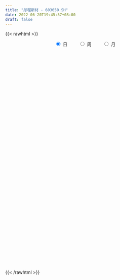 ```yaml
---
title: "彤程新材 - 603650.SH"
date: 2022-06-20T19:45:57+08:00
draft: false
---
```

{{< rawhtml >}}
    <div style="text-align: center">
        <label style="padding: 1rem;"><input style="margin-right: .5rem" type="radio" name="period" value="D" checked onclick="period_change(this)">日</label>
        <label style="padding: 1rem;"><input style="margin-right: .5rem" type="radio" name="period" value="W" onclick="period_change(this)">周</label>
        <label style="padding: 1rem;"><input style="margin-right: .5rem" type="radio" name="period" value="M" onclick="period_change(this)">月</label>
    </div>
    <div id="chart" style="height: 700px;"></div> 
    <script type="text/javascript">
        const D_v = [97909.74,77761.1,89732.31,130012.7,324261.65,235288.61,128295.95,117963.02,129633.47,147139.83,97317.34,95958.28,142741.95,124172.96,94811.93,78093.99,72436.16,79264.68,70097.84,77992.55,113464.5,69268.79,56319.0,97129.5,69487.89,20124.0,4013.84,38565.85,131170.12,67690.15,401725.45,290908.43,165137.2,188569.88,130586.93,104342.77,134856.93,116076.4,135306.33,148869.26,133160.6,72709.07,91619.08,137215.84,110772.77,131946.32,147588.74,158718.95,113582.12,75781.06,82098.0,58144.14,63353.94,39499.03,41543.24,68782.17,113397.43,90509.71,64317.05,86963.49,60569.3,78404.82,100677.37,108923.39,54453.53,67080.86,33090.03,37063.21,31410.98,32473.35,43575.01,40710.33,31869.11,35767.72,38128.92,33740.72,32120.57,21407.0,31650.53,29907.43,74940.43,64969.0,44696.16,49307.82,30303.33,21379.7,44781.45,26378.76,64199.58,49853.31,75405.86,55765.18,31265.79,34004.33,28399.62,37259.56,39030.37,44057.27,27310.24,26748.91,35140.5,35465.21,23342.76,47002.28,32560.27,36177.79,34706.0,25805.62,18434.81,59187.82,81045.7,44768.47,33693.8,20781.28,27846.96,29988.03,20625.4,16165.85,16358.41,31828.48,28471.5,27324.06,22394.65,76760.06,28493.56,42355.07,108197.81,39132.26,29347.85,65389.21,31145.87,25203.07,47114.97,41884.44,38819.83,21257.91,21272.47,23246.92,30748.46,28085.64,35251.31,31465.14,24645.16,32038.69,41264.67,44484.88,33126.84,34942.3,41674.48,46781.95,54245.37,43873.27,43245.27,35685.4,25862.99,39069.18,33330.56,29419.51,49978.03,63181.11,36765.54,31277.99,28579.01,38688.52,33131.06,34158.23,20787.13,43139.3,56047.64,74958.42,44598.99,30739.89,31354.15,28702.81,44891.27,87997.91,80876.46,48797.92,68385.03,50681.06,76376.89,62408.16,53957.5,55006.44,71141.17,58094.97,41051.97,43767.56,40647.36,36326.06,27482.21,16270.74,20725.41,15075.0,25263.69,21823.89,27449.24,29328.45,17062.39,31038.1,30640.28,26198.9,26784.0,61219.96,31424.77,40651.73,18363.95,16160.38,21362.0,28925.48,22751.62,23188.16,29299.25,19942.71,10912.78,13457.2,29953.74,21424.22,30810.68,33023.96,14980.18,17034.31,22094.19,19343.53,10275.93,16143.86,23480.68,17905.52,21040.28,20683.64,26149.27,17340.44,16117.9,14948.11,14144.85,13319.02,13362.48,12005.01,12544.56,25015.56,31053.1,45303.68,167082.83,167631.42,230749.76,227213.32,192037.62,212927.68,236337.73,286753.67,200685.02,157507.51,193207.53,198845.52,128484.97,122540.08,196432.01,204210.15,199271.2,148279.87,155145.76,116174.9,118491.63,88613.79,76953.17,102780.85,101110.9,74635.97,90922.07,90066.97,76152.13,87228.59,160846.25,126529.77,119332.38,65322.84,64415.93,72748.0,61406.39,66344.53,95170.94,118850.74,127308.33,100324.47,144344.63,108929.3,129293.87,123524.4,138286.12,78123.37,216685.34,145969.58,83282.93,107560.51,94123.47,100668.18,113021.63,74852.07,102262.34,130355.57,75483.33,86702.92,101861.18,143425.88,171723.61,93409.98,78265.61,113731.58,100457.84,64722.14,80964.89,80428.61,101360.44,71976.62,59568.27,71967.21,64257.64,105784.28,93063.85,88320.08,81323.58,84537.15,58200.55,44495.71,63308.65,35654.13,66313.77,45689.13,54671.69,42534.79,35532.61,25879.53,43068.69,41225.81,30386.6,51583.15,40874.55,46139.29,54357.28,32939.61,78123.99,90094.19,86703.03,117610.09,59455.44,75733.71,76880.07,92177.23,79808.67,82876.62,76422.53,76087.42,141061.95,93537.46,138201.69,98345.47,96546.56,136720.06,73267.29,40167.91,40966.63,65535.65,53879.01,50423.8,45545.32,42942.98,48041.21,95279.53,81323.62,42766.87,62238.39,51687.5,52979.29,66220.69,86010.67,49757.58,72565.84,93246.47,80658.71,58870.49,55892.55,47057.93,33882.68,32251.11,32786.15,31363.28,27720.97,33846.3,31280.94,62118.31,55517.41,57048.72,90323.64,80119.82,63391.46,54065.18,47786.5,33459.73,71463.33,70728.07,52532.77,47139.55,55522.07,37891.01,29806.01,34409.2,32552.44,28807.95,29905.86,29683.81,30861.88,41160.18,26582.06,32594.48,33343.04,44408.34,47605.23,39786.52,53669.64,35471.89,28217.78,43748.22,86374.66,164420.69,99751.42,49301.21,44703.22,41931.85,60481.5,74188.94,60499.87,94411.98,112212.92,101040.8,55489.61,46323.51,56962.59,66596.93,127949.08,147382.62,87932.32,58019.62,51562.22,49866.63,40691.89,35312.76,43010.53,39950.1,31156.87,23899.73,71465.68,27814.19,57252.7,40746.96,43471.14,34258.59,41286.66,37312.31,42035.78,37859.37,31876.39,46443.83,48037.82,63065.73,63311.22,64373.26,57167.26,62669.29,37367.0,29018.51,27470.49,46237.9,74525.3,41188.03,28370.67,37391.83,39302.83,49897.27,60571.87,52882.41,51095.9,56250.44,47659.25,42021.54,31028.87,42050.23,41457.29,48075.25,70773.69,88451.01,69471.42,43720.67,46542.54,47155.87,75993.07,44995.57,39549.11,42271.66,34262.68,50385.95]
const D_histogram = [0.0,-0.0344615385,-0.0139711593,0.1133100341,0.3120822736,0.3677575191,0.3446636215,0.2828346395,0.2548451645,0.2598010506,0.2207368521,0.1517973634,0.1707851821,0.2690265723,0.3160911047,0.2953443293,0.2395291138,0.1717717895,0.1373422528,0.1329518697,0.1600801059,0.140082623,0.0919148534,0.1477450668,0.1787037254,0.3362710895,0.580122382,0.8811802345,1.2194490115,1.581588725,1.5563864565,1.2268291353,0.865853808,0.4817140978,0.1327271943,-0.0671064478,-0.1315545011,-0.1776666076,-0.1730878185,-0.4116366147,-0.7221211991,-0.8874640742,-0.7839424018,-0.6029718531,-0.4364535203,-0.2516282417,-0.0229623776,0.0712756998,0.0755163006,-0.0606473292,-0.1211841844,-0.2265964927,-0.3591989322,-0.4851192773,-0.5563869426,-0.3790733427,-0.2254162476,-0.2619682368,-0.2824856602,-0.2108232727,-0.1631562439,-0.114148837,-0.3231571965,-0.3733142427,-0.3823293232,-0.4554726847,-0.4777841538,-0.5119253248,-0.4975559448,-0.4977108685,-0.5536900871,-0.4975108306,-0.4864393379,-0.547146398,-0.5494960638,-0.5017675033,-0.3672115402,-0.2980459815,-0.225587256,-0.1230780292,0.095919525,0.2434901317,0.2786504258,0.3021408096,0.2921459626,0.2291124765,0.2721873253,0.2825257257,0.3196610896,0.3587916455,0.5143663801,0.6008574995,0.6202759183,0.6271316197,0.6070937371,0.5034958361,0.4034996463,0.2928524784,0.1576879621,0.0406860102,-0.0199625194,-0.024196075,-0.0515049907,-0.0234432261,-0.0418658838,-0.0673030807,-0.0337468639,-0.0210564187,-0.0290814403,0.0844135463,-0.057537156,-0.1797161457,-0.2469502834,-0.2731059715,-0.2166377041,-0.2576293676,-0.2765607312,-0.2749369618,-0.2732898264,-0.2647097421,-0.1903657175,-0.2231315808,-0.1804067836,-0.2242969879,-0.2245754628,-0.1555110182,-0.2249392649,-0.2934186824,-0.2862072205,-0.3716787548,-0.3950427105,-0.4309605175,-0.4514600657,-0.4984827574,-0.5349159556,-0.5417993187,-0.551540069,-0.5000391195,-0.4717017374,-0.4174499145,-0.4171328399,-0.3488550033,-0.261186456,-0.1538774407,-0.0484672316,-0.0728305593,0.0035137243,0.0560065226,0.1385335106,0.2601322887,0.2524725781,0.2638159817,0.231629225,0.2384119774,0.2546812247,0.1829274801,0.2003841874,0.2117576716,0.3337494255,0.4202778504,0.4541957976,0.4051002064,0.3196635903,0.2949713543,0.3000401544,0.2411264186,0.0986997304,-0.1143570383,-0.0749889852,0.1002795802,0.2019781953,0.2039097843,0.1618886247,0.0781981594,0.2246789157,0.4159764234,0.5816301419,0.648449199,0.6368527133,0.5573943295,0.5857151515,0.5032717284,0.3915924299,0.3699351614,0.300971318,0.304203233,0.233122433,0.1295077056,-0.0825359656,-0.3384734694,-0.409899903,-0.4758716307,-0.4866564286,-0.5186124801,-0.5271576895,-0.4759839724,-0.4323733474,-0.4586214606,-0.4043426791,-0.3270420702,-0.3751884572,-0.3671191597,-0.2844724526,-0.0834613332,0.0486504561,-0.0028378397,-0.0033243231,-0.0247794404,-0.0358599188,-0.0678549576,-0.1162323628,-0.1765442138,-0.2809774455,-0.3246253506,-0.3214026187,-0.2901532087,-0.1433966689,0.0064879779,0.1172760882,0.1553645969,0.1691481696,0.1423390863,0.1224389248,0.0655136199,0.0169344208,-0.0373073053,-0.0768534826,-0.0896242946,-0.138345925,-0.1703553769,-0.2064162888,-0.169265427,-0.1592643466,-0.1192164296,-0.0832232261,-0.0438104595,-0.0169841391,-0.0191978051,-0.0592368478,-0.0301290959,0.0568157373,0.1766007993,0.3236893501,0.4041379771,0.6552978622,1.0204944899,1.4593095501,1.5120574035,1.5489106931,1.5894846859,1.3286125406,1.1057888484,0.9804294996,0.5414189371,0.2281787227,-0.055424587,0.0021423585,0.1460811288,0.2922434408,0.2974541799,0.4475789161,0.3311985843,0.260531427,0.2720430416,0.1519588775,0.0529827197,-0.1610745306,-0.296551517,-0.2831006519,-0.3818574452,-0.4249192923,-0.1535162916,0.0458390292,0.202244781,0.1750135902,0.014565635,-0.0710307485,-0.2205725911,-0.4190830178,-0.485038545,-0.285935125,0.1703483906,0.6760898139,1.0705441308,1.4046749203,1.3962902611,1.701443627,1.9873217469,2.1318364226,1.5741502526,1.12209918,0.3732155772,-0.1595491392,-0.690659539,-1.0872944156,-1.2749021345,-1.2976953849,-1.4734096177,-1.6519920743,-1.9341172613,-1.9996527145,-1.9169735924,-1.7305124486,-1.1759556647,-0.6098035517,-0.3378120757,-0.3396261088,-0.300950492,-0.3894861229,-0.5649899306,-0.8355699116,-1.140080464,-1.2922196979,-1.2166813598,-1.1151358835,-0.8922193465,-0.8587907167,-0.4493375677,-0.2790213809,-0.0441602721,0.1908654141,0.020760166,-0.1455145326,-0.2282263054,-0.173296137,-0.1213712424,-0.3730801978,-0.4672892615,-0.6469534411,-0.5706197342,-0.5784014386,-0.5159252683,-0.5755234254,-0.475541318,-0.3830793802,-0.2061310421,-0.0367266826,0.117876155,0.2222814771,0.1998995157,0.5020950645,0.6410227447,0.7933178932,1.0507753152,1.0685229462,1.0334912928,0.9303979495,0.9583217782,1.0398277208,1.166782363,1.1514501749,1.2346531704,1.3041555471,1.3858963729,1.6018813883,1.5775190883,1.0702560523,0.3278684383,-0.088484332,-0.4124742986,-0.6555434343,-0.6817707193,-0.7606099536,-0.8372027462,-0.9268858899,-0.9713730186,-1.0321257173,-1.1524193709,-1.196438584,-1.2367555711,-1.1492043909,-1.1449369184,-1.1681480431,-0.9538995903,-0.6477364503,-0.4038353656,-0.1380720697,0.1871274071,0.3432060505,0.4698345652,0.3699079212,0.1464160038,-0.0308230409,-0.149288613,-0.2122403351,-0.3151090061,-0.3475413749,-0.3116353531,-0.2685296634,-0.0725874895,0.0195049994,-0.0840863764,-0.387031313,-0.5435317239,-0.7181397457,-0.8403385793,-0.9175381231,-0.83339765,-0.8344385526,-0.8147991112,-0.6294840308,-0.4832617415,-0.4331998362,-0.4003740098,-0.3281055432,-0.1882070896,-0.1442886039,-0.0291230018,-0.0092889756,0.0174212286,0.0929501062,0.1157724788,0.1991874988,0.2308765817,0.1903050191,0.1597418062,0.2170999797,0.3247875965,0.4550826073,0.5565802745,0.595148492,0.6304624275,0.8735994731,1.0542079802,1.0873895887,1.0539433598,0.9685146001,0.881493022,0.7711369212,0.6954932071,0.5240095354,0.4821307105,0.5174767634,0.4667291535,0.3540435574,0.1463717026,-0.0739067396,-0.0989179467,0.1308233598,0.2768770716,0.2913519778,0.1849187441,0.1042252419,-0.0361146388,-0.1655572482,-0.1942147022,-0.3051758511,-0.2761398122,-0.3032005537,-0.3039616189,-0.432371967,-0.5009709029,-0.4545911838,-0.5487767349,-0.5806498184,-0.6457772397,-0.5749758518,-0.543269697,-0.4394886955,-0.3689997542,-0.3509497019,-0.4188823183,-0.4998152799,-0.663286866,-0.7873624143,-0.7463439217,-0.7139777827,-0.5205400556,-0.3518860114,-0.2246739498,-0.0804539079,0.0785367039,0.2484824973,0.371785417,0.4470551907,0.4859776707,0.5589589529,0.6162790208,0.6453336196,0.7028176352,0.7588273252,0.6765065542,0.63852993,0.5542161498,0.4714574304,0.4612220951,0.4742303411,0.4783464272,0.5074918913,0.5547461677,0.5087772621,0.4445568065,0.3118995133,0.2612914231,0.2909710265,0.2436717438,0.1845092547,0.1480335944,0.1165033121,0.1334942197]
const D_fast = [0.0,-0.0430769231,-0.0260793338,0.1295293682,0.4063221761,0.5539368014,0.6170088092,0.625888487,0.6616103031,0.7315164518,0.7476364664,0.7166463186,0.7783304328,0.9438284661,1.0699157746,1.1230050815,1.1270721444,1.1022577676,1.1021637941,1.1310113784,1.1981596411,1.2131828139,1.1879937577,1.2807602377,1.3563948277,1.5980299642,1.9869118522,2.5082647633,3.1513957932,3.908932688,4.2728270336,4.2499769962,4.1054651209,3.8417539351,3.5259488302,3.3093385762,3.2120018976,3.1214731392,3.0827799737,2.7413220237,2.2503071396,1.8630982459,1.7706343179,1.8008619034,1.8582668561,1.9801850742,2.203110344,2.3151673463,2.3382870222,2.1869615601,2.0961286589,1.9340672274,1.7116650548,1.4644648904,1.2541004894,1.3366457537,1.4339487869,1.3319047385,1.2407659001,1.2597224694,1.2666004372,1.2870706349,0.9972729763,0.8537873693,0.749189958,0.5621784254,0.4204209178,0.2582984156,0.1482788095,0.0236961686,-0.1707055718,-0.2389040229,-0.3494423647,-0.5469360243,-0.6866597061,-0.7643730214,-0.7216199434,-0.72696588,-0.7109039685,-0.6391642491,-0.3961868136,-0.187743674,-0.0829207734,0.0161048128,0.0791464565,0.0733910895,0.1845127697,0.2654826015,0.3825332377,0.5113617051,0.7955280347,1.032233529,1.2067209273,1.3703595337,1.5020950853,1.5243711433,1.5252498652,1.4878158169,1.3920732911,1.2852428417,1.2196036822,1.2093211079,1.1691359445,1.1913369026,1.162447774,1.1201848068,1.1453043077,1.1527306482,1.1374352666,1.2720336397,1.1156986485,0.9485906223,0.8196189137,0.7251867328,0.7274955742,0.6220965687,0.5340250223,0.4669145513,0.40023923,0.3426418789,0.3693944741,0.2808457156,0.278468817,0.1785043657,0.122082025,0.1522687151,0.0266056522,-0.1152284359,-0.1795687791,-0.3579600021,-0.4800846355,-0.6237425718,-0.7571071365,-0.9287505175,-1.0989127047,-1.2412458974,-1.388871665,-1.4623804953,-1.5519685475,-1.6020792033,-1.7060453387,-1.7249812529,-1.7026093196,-1.6337696644,-1.5404762632,-1.5830472308,-1.5058245162,-1.4393300871,-1.3221697215,-1.1355378713,-1.0800794374,-1.0027820383,-0.9770614887,-0.9106757421,-0.8307361885,-0.8567580632,-0.789205309,-0.7248924069,-0.5194632966,-0.3278654091,-0.1803985126,-0.1282190522,-0.1337397706,-0.084689168,-0.0046103293,-0.0032424605,-0.1209942161,-0.3626402444,-0.3420194376,-0.1416809771,0.0105121868,0.0634212219,0.0618722184,-0.002268707,0.2003817782,0.4956733917,0.8067346457,1.0356660026,1.1832826952,1.2431728938,1.4179225036,1.4612970127,1.4475158216,1.5183423435,1.5246213296,1.6039040529,1.5911038611,1.51986606,1.2871883975,0.9466325264,0.7727311171,0.5877914816,0.4553425766,0.2937334051,0.1533987733,0.0855764973,0.0210937854,-0.1198096929,-0.1666165812,-0.1710764899,-0.3130199911,-0.3967304836,-0.3852018896,-0.2050561035,-0.0607817002,-0.1129794559,-0.1142970201,-0.1419469975,-0.1619924555,-0.2109512337,-0.2883867297,-0.3928346341,-0.5675122273,-0.69231647,-0.7694443927,-0.8107332849,-0.6998259124,-0.548319271,-0.4082121387,-0.3312824807,-0.2752118657,-0.2664361774,-0.2557266077,-0.2962735076,-0.3406191015,-0.404187654,-0.4629472019,-0.4981240875,-0.5814321992,-0.6560304953,-0.7436954794,-0.7488609744,-0.7786759807,-0.768432171,-0.753244774,-0.7247846223,-0.7022043367,-0.7092174539,-0.7640657087,-0.7424902306,-0.6413414632,-0.4774062014,-0.249395313,-0.0679121918,0.3470721589,0.9673924091,1.7710348569,2.2017970611,2.6258780239,3.0638231882,3.135104178,3.188727698,3.3084757241,3.0048198959,2.7486243622,2.4511649057,2.5092674409,2.6897264933,2.9089496655,2.9885239496,3.2505434149,3.2169627291,3.2114284285,3.2909508035,3.2088563588,3.1231258809,2.8687999979,2.6591851324,2.6018608345,2.4076396799,2.2583480097,2.4913719375,2.7021870156,2.9091539626,2.9256761694,2.7688696229,2.6655155523,2.460830562,2.1575493808,1.9703342174,2.0979538561,2.5968244693,3.2715883461,3.9336786957,4.6189782153,4.9596661214,5.690180394,6.4728889506,7.150362732,6.9862141251,6.8146878476,6.159108139,5.5864561378,4.8826808533,4.2142223727,3.7078891202,3.3606720236,2.8166053863,2.2250249112,1.4593704088,0.893921777,0.497357501,0.2511905327,0.5117584004,0.9254596255,1.1129980825,1.0262775222,0.9897155161,0.8038083544,0.4870570641,0.0075846052,-0.5819460633,-1.0571402216,-1.2857722234,-1.4630107181,-1.4631490176,-1.644418067,-1.34729931,-1.2467384684,-1.0229174275,-0.7401753879,-0.9050905945,-1.1077439263,-1.2475122754,-1.2359061412,-1.2143240572,-1.559303062,-1.7703344411,-2.111736981,-2.1780582076,-2.3304402717,-2.3969454185,-2.6004244319,-2.619327654,-2.6226355613,-2.4972199837,-2.3369972948,-2.1529254185,-1.9929497271,-1.9653568096,-1.5376374947,-1.2384541283,-0.8878295065,-0.3676782557,-0.0827998882,0.1405412816,0.2700474257,0.537551699,0.8790145719,1.2976648047,1.5701951603,1.9620614485,2.3576027119,2.785817631,3.4022729934,3.7722904655,3.5325914426,2.8721709381,2.4336970849,2.0065885436,1.5996335493,1.4029635845,1.1339718618,0.8480783827,0.5266737664,0.2393433832,-0.0794407448,-0.4878392412,-0.8309681003,-1.1804739802,-1.3802238977,-1.6621906548,-1.9774387903,-2.0016652351,-1.8574362076,-1.7144939644,-1.4832486859,-1.1112673573,-0.8693872013,-0.6253000453,-0.632749709,-0.8196376254,-1.0045824303,-1.1603701557,-1.2763819616,-1.4580278841,-1.5773455967,-1.6193484132,-1.6433751393,-1.4655798377,-1.368611099,-1.493224069,-1.8929268338,-2.1853101757,-2.5394531338,-2.8717366123,-3.1783206868,-3.3025296262,-3.5121801671,-3.6962405034,-3.6682964307,-3.6428895769,-3.7011276306,-3.7683953066,-3.7781532259,-3.6853065447,-3.6774602099,-3.5695753583,-3.5520635759,-3.5209980646,-3.4222316605,-3.3704661682,-3.2372542735,-3.1478460451,-3.1408413529,-3.1314691142,-3.0198359459,-2.83095143,-2.5868857673,-2.3462430314,-2.158887691,-1.9659581486,-1.5044212347,-1.0602607326,-0.7552317269,-0.5251921158,-0.3684922255,-0.2351405481,-0.1527124186,-0.0544828309,-0.0949641188,-0.0163102661,0.1484049777,0.2143396561,0.1901649494,0.0190860202,-0.2196691069,-0.2694098007,-0.0069626542,0.2083103255,0.2956232262,0.2354196785,0.1807824867,0.0314139463,-0.1394179751,-0.2166291046,-0.4038842163,-0.4438831304,-0.5467440104,-0.6234954803,-0.8599988202,-1.0538404817,-1.1211085586,-1.3524882934,-1.5295238316,-1.7560955628,-1.8290381379,-1.9331494074,-1.9392405797,-1.961001577,-2.0306889501,-2.2033421461,-2.4092289277,-2.7385222303,-3.0594383821,-3.2050058699,-3.3511341767,-3.2878314634,-3.2071489221,-3.1361053479,-3.011998783,-2.8333739953,-2.6013075776,-2.3850583036,-2.1980247322,-2.0376078345,-1.8248868141,-1.613496991,-1.4231089873,-1.1899205629,-0.9442040417,-0.8573981741,-0.7357423158,-0.6815020585,-0.6463964204,-0.5413262318,-0.4097604006,-0.2860577077,-0.1300392708,0.0559015476,0.1371269574,0.1840457035,0.1293632886,0.1440780543,0.2465004142,0.2601190675,0.247083892,0.2476166304,0.2452121761,0.2955766386]
const D_slow = [0.0,-0.0086153846,-0.0121081744,0.0162193341,0.0942399025,0.1861792823,0.2723451876,0.3430538475,0.4067651386,0.4717154013,0.5268996143,0.5648489551,0.6075452507,0.6748018938,0.7538246699,0.8276607522,0.8875430307,0.9304859781,0.9648215413,0.9980595087,1.0380795352,1.0731001909,1.0960789043,1.133015171,1.1776911023,1.2617588747,1.4067894702,1.6270845288,1.9319467817,2.327343963,2.7164405771,3.0231478609,3.2396113129,3.3600398374,3.3932216359,3.376445024,3.3435563987,3.2991397468,3.2558677922,3.1529586385,2.9724283387,2.7505623202,2.5545767197,2.4038337564,2.2947203764,2.2318133159,2.2260727215,2.2438916465,2.2627707216,2.2476088893,2.2173128432,2.1606637201,2.070863987,1.9495841677,1.810487432,1.7157190964,1.6593650345,1.5938729753,1.5232515602,1.4705457421,1.4297566811,1.4012194718,1.3204301727,1.227101612,1.1315192812,1.0176511101,0.8982050716,0.7702237404,0.6458347542,0.5214070371,0.3829845153,0.2586068077,0.1369969732,0.0002103737,-0.1371636423,-0.2626055181,-0.3544084031,-0.4289198985,-0.4853167125,-0.5160862198,-0.4921063386,-0.4312338057,-0.3615711992,-0.2860359968,-0.2129995062,-0.155721387,-0.0876745557,-0.0170431243,0.0628721481,0.1525700595,0.2811616546,0.4313760294,0.586445009,0.743227914,0.8950013482,1.0208753072,1.1217502188,1.1949633384,1.234385329,1.2445568315,1.2395662016,1.2335171829,1.2206409352,1.2147801287,1.2043136578,1.1874878876,1.1790511716,1.1737870669,1.1665167069,1.1876200934,1.1732358044,1.128306768,1.0665691972,0.9982927043,0.9441332783,0.8797259364,0.8105857536,0.7418515131,0.6735290565,0.607351621,0.5597601916,0.5039772964,0.4588756005,0.4028013535,0.3466574878,0.3077797333,0.2515449171,0.1781902465,0.1066384414,0.0137187527,-0.085041925,-0.1927820543,-0.3056470708,-0.4302677601,-0.563996749,-0.6994465787,-0.837331596,-0.9623413758,-1.0802668102,-1.1846292888,-1.2889124988,-1.3761262496,-1.4414228636,-1.4798922238,-1.4920090317,-1.5102166715,-1.5093382404,-1.4953366098,-1.4607032321,-1.39567016,-1.3325520154,-1.26659802,-1.2086907138,-1.1490877194,-1.0854174132,-1.0396855432,-0.9895894964,-0.9366500785,-0.8532127221,-0.7481432595,-0.6345943101,-0.5333192585,-0.4534033609,-0.3796605224,-0.3046504837,-0.2443688791,-0.2196939465,-0.2482832061,-0.2670304524,-0.2419605573,-0.1914660085,-0.1404885624,-0.1000164063,-0.0804668664,-0.0242971375,0.0796969684,0.2251045038,0.3872168036,0.5464299819,0.6857785643,0.8322073522,0.9580252843,1.0559233917,1.1484071821,1.2236500116,1.2997008198,1.3579814281,1.3903583545,1.3697243631,1.2851059958,1.18263102,1.0636631123,0.9419990052,0.8123458852,0.6805564628,0.5615604697,0.4534671328,0.3388117677,0.2377260979,0.1559655804,0.0621684661,-0.0296113239,-0.100729437,-0.1215947703,-0.1094321563,-0.1101416162,-0.110972697,-0.1171675571,-0.1261325368,-0.1430962762,-0.1721543669,-0.2162904203,-0.2865347817,-0.3676911194,-0.448041774,-0.5205800762,-0.5564292434,-0.554807249,-0.5254882269,-0.4866470777,-0.4443600353,-0.4087752637,-0.3781655325,-0.3617871275,-0.3575535223,-0.3668803487,-0.3860937193,-0.4084997929,-0.4430862742,-0.4856751184,-0.5372791906,-0.5795955474,-0.619411634,-0.6492157414,-0.670021548,-0.6809741628,-0.6852201976,-0.6900196489,-0.7048288608,-0.7123611348,-0.6981572005,-0.6540070006,-0.5730846631,-0.4720501689,-0.3082257033,-0.0531020808,0.3117253067,0.6897396576,1.0769673309,1.4743385023,1.8064916375,2.0829388496,2.3280462245,2.4634009588,2.5204456395,2.5065894927,2.5071250823,2.5436453645,2.6167062247,2.6910697697,2.8029644987,2.8857641448,2.9508970015,3.0189077619,3.0568974813,3.0701431612,3.0298745286,2.9557366493,2.8849614864,2.7894971251,2.683267302,2.6448882291,2.6563479864,2.7069091816,2.7506625792,2.7543039879,2.7365463008,2.681403153,2.5766323986,2.4553727623,2.3838889811,2.4264760787,2.5954985322,2.8631345649,3.214303295,3.5633758603,3.988736767,4.4855672037,5.0185263094,5.4120638725,5.6925886675,5.7858925618,5.746005277,5.5733403923,5.3015167884,4.9827912547,4.6583674085,4.2900150041,3.8770169855,3.3934876702,2.8935744915,2.4143310934,1.9817029813,1.6877140651,1.5352631772,1.4508101582,1.365903631,1.2906660081,1.1932944773,1.0520469947,0.8431545168,0.5581344008,0.2350794763,-0.0690908636,-0.3478748345,-0.5709296712,-0.7856273503,-0.8979617422,-0.9677170875,-0.9787571555,-0.931040802,-0.9258507605,-0.9622293936,-1.01928597,-1.0626100042,-1.0929528148,-1.1862228643,-1.3030451796,-1.4647835399,-1.6074384735,-1.7520388331,-1.8810201502,-2.0249010065,-2.143786336,-2.2395561811,-2.2910889416,-2.3002706122,-2.2708015735,-2.2152312042,-2.1652563253,-2.0397325592,-1.879476873,-1.6811473997,-1.4184535709,-1.1513228343,-0.8929500111,-0.6603505238,-0.4207700792,-0.160813149,0.1308824418,0.4187449855,0.7274082781,1.0534471648,1.3999212581,1.8003916051,2.1947713772,2.4623353903,2.5443024999,2.5221814169,2.4190628422,2.2551769836,2.0847343038,1.8945818154,1.6852811289,1.4535596564,1.2107164017,0.9526849724,0.6645801297,0.3654704837,0.0562815909,-0.2310195068,-0.5172537364,-0.8092907472,-1.0477656448,-1.2096997573,-1.3106585987,-1.3451766162,-1.2983947644,-1.2125932518,-1.0951346105,-1.0026576302,-0.9660536292,-0.9737593895,-1.0110815427,-1.0641416265,-1.142918878,-1.2298042217,-1.30771306,-1.3748454759,-1.3929923483,-1.3881160984,-1.4091376925,-1.5058955208,-1.6417784518,-1.8213133882,-2.031398033,-2.2607825638,-2.4691319763,-2.6777416144,-2.8814413922,-3.0388123999,-3.1596278353,-3.2679277944,-3.3680212968,-3.4500476826,-3.497099455,-3.533171606,-3.5404523565,-3.5427746004,-3.5384192932,-3.5151817667,-3.486238647,-3.4364417723,-3.3787226268,-3.3311463721,-3.2912109205,-3.2369359256,-3.1557390265,-3.0419683746,-2.902823306,-2.754036183,-2.5964205761,-2.3780207078,-2.1144687128,-1.8426213156,-1.5791354757,-1.3370068256,-1.1166335701,-0.9238493398,-0.749976038,-0.6189736542,-0.4984409766,-0.3690717857,-0.2523894974,-0.163878608,-0.1272856824,-0.1457623673,-0.170491854,-0.137786014,-0.0685667461,0.0042712483,0.0505009344,0.0765572448,0.0675285851,0.0261392731,-0.0224144024,-0.0987083652,-0.1677433183,-0.2435434567,-0.3195338614,-0.4276268532,-0.5528695789,-0.6665173748,-0.8037115586,-0.9488740132,-1.1103183231,-1.2540622861,-1.3898797103,-1.4997518842,-1.5920018228,-1.6797392482,-1.7844598278,-1.9094136478,-2.0752353643,-2.2720759678,-2.4586619483,-2.6371563939,-2.7672914078,-2.8552629107,-2.9114313981,-2.9315448751,-2.9119106991,-2.8497900748,-2.7568437206,-2.6450799229,-2.5235855052,-2.383845767,-2.2297760118,-2.0684426069,-1.8927381981,-1.7030313668,-1.5339047283,-1.3742722458,-1.2357182083,-1.1178538507,-1.0025483269,-0.8839907417,-0.7644041349,-0.6375311621,-0.4988446201,-0.3716503046,-0.260511103,-0.1825362247,-0.1172133689,-0.0444706123,0.0164473237,0.0625746374,0.099583036,0.128708864,0.1620824189]
const D_data = [['2020-05-28', 17.75, 17.73, 17.29, 18.4],['2020-05-29', 17.91, 17.19, 17.09, 17.91],['2020-06-01', 17.14, 17.82, 17.14, 17.98],['2020-06-02', 17.83, 19.6, 17.8, 19.6],['2020-06-03', 20.8, 21.56, 20.2, 21.56],['2020-06-04', 21.87, 20.75, 20.25, 21.89],['2020-06-05', 20.79, 20.17, 19.99, 21.13],['2020-06-08', 20.5, 19.75, 19.59, 20.97],['2020-06-09', 19.7, 20.2, 19.26, 20.28],['2020-06-10', 20.2, 20.82, 19.77, 21.5],['2020-06-11', 20.78, 20.44, 20.35, 21.15],['2020-06-12', 20.0, 20.0, 19.39, 20.44],['2020-06-15', 20.1, 21.18, 20.01, 21.72],['2020-06-16', 21.43, 22.76, 21.4, 23.16],['2020-06-17', 22.88, 22.85, 22.03, 23.52],['2020-06-18', 23.21, 22.43, 22.32, 23.5],['2020-06-19', 22.8, 22.12, 22.0, 22.8],['2020-06-22', 22.2, 21.93, 21.72, 22.8],['2020-06-23', 21.96, 22.33, 21.7, 22.33],['2020-06-24', 22.56, 22.85, 22.16, 23.32],['2020-06-29', 23.02, 23.57, 23.01, 24.85],['2020-06-30', 23.82, 23.27, 23.0, 24.02],['2020-07-01', 23.16, 22.98, 22.83, 23.49],['2020-07-02', 22.97, 24.56, 22.93, 24.71],['2020-07-03', 24.76, 24.78, 24.03, 24.98],['2020-07-06', 27.26, 27.26, 27.26, 27.26],['2020-07-07', 29.99, 29.99, 29.99, 29.99],['2020-07-08', 32.99, 32.99, 32.99, 32.99],['2020-07-09', 36.29, 36.29, 35.0, 36.29],['2020-07-10', 39.92, 39.92, 39.92, 39.92],['2020-07-13', 41.0, 37.6, 35.93, 41.99],['2020-07-14', 38.0, 34.35, 33.84, 38.8],['2020-07-15', 33.5, 33.37, 33.01, 35.67],['2020-07-16', 33.42, 32.07, 32.01, 35.86],['2020-07-17', 32.07, 31.25, 30.68, 33.0],['2020-07-20', 32.5, 32.14, 30.43, 32.5],['2020-07-21', 31.96, 33.52, 31.51, 34.35],['2020-07-22', 33.0, 33.8, 32.6, 34.37],['2020-07-23', 33.33, 34.65, 33.33, 35.69],['2020-07-24', 34.0, 31.19, 31.19, 34.24],['2020-07-27', 30.0, 28.78, 28.2, 30.3],['2020-07-28', 28.75, 29.07, 28.51, 29.41],['2020-07-29', 28.56, 31.98, 28.55, 31.98],['2020-07-30', 33.17, 33.52, 32.13, 34.68],['2020-07-31', 33.69, 34.2, 33.35, 34.99],['2020-08-03', 34.88, 35.43, 33.26, 36.5],['2020-08-04', 36.01, 37.31, 35.2, 38.85],['2020-08-05', 38.01, 36.84, 35.0, 38.97],['2020-08-06', 35.5, 36.36, 34.57, 36.57],['2020-08-07', 35.6, 34.57, 34.21, 35.97],['2020-08-10', 34.32, 35.23, 34.0, 36.48],['2020-08-11', 35.04, 34.39, 34.2, 35.48],['2020-08-12', 34.03, 33.47, 32.18, 34.8],['2020-08-13', 33.85, 32.8, 32.65, 34.29],['2020-08-14', 32.7, 32.8, 32.0, 33.4],['2020-08-17', 32.7, 36.08, 32.7, 36.08],['2020-08-18', 37.3, 36.68, 36.49, 38.19],['2020-08-19', 36.89, 34.65, 33.01, 37.66],['2020-08-20', 33.73, 34.7, 33.73, 35.67],['2020-08-21', 34.96, 36.01, 34.85, 37.6],['2020-08-24', 36.69, 36.09, 34.7, 37.01],['2020-08-25', 36.78, 36.46, 35.6, 37.2],['2020-08-26', 36.46, 32.81, 32.81, 37.43],['2020-08-27', 33.0, 34.0, 32.01, 35.23],['2020-08-28', 34.47, 34.22, 33.0, 34.5],['2020-08-31', 34.22, 33.01, 32.85, 34.73],['2020-09-01', 33.04, 33.15, 32.55, 33.35],['2020-09-02', 33.0, 32.57, 32.4, 33.55],['2020-09-03', 32.55, 32.82, 32.06, 33.1],['2020-09-04', 32.47, 32.36, 31.7, 32.77],['2020-09-07', 31.1, 31.15, 31.04, 32.42],['2020-09-08', 31.23, 32.18, 30.38, 32.51],['2020-09-09', 32.14, 31.43, 31.21, 32.9],['2020-09-10', 31.76, 29.99, 29.97, 32.07],['2020-09-11', 29.86, 30.1, 29.4, 30.21],['2020-09-14', 30.1, 30.4, 29.61, 30.9],['2020-09-15', 30.32, 31.59, 29.91, 31.75],['2020-09-16', 31.3, 31.0, 30.53, 31.58],['2020-09-17', 31.04, 31.15, 30.61, 32.36],['2020-09-18', 31.15, 31.79, 30.97, 32.19],['2020-09-21', 31.82, 34.04, 31.82, 34.5],['2020-09-22', 34.03, 34.21, 33.6, 35.01],['2020-09-23', 34.09, 33.45, 32.69, 34.41],['2020-09-24', 33.0, 33.65, 32.54, 34.29],['2020-09-25', 33.99, 33.47, 33.05, 34.32],['2020-09-28', 33.33, 32.79, 32.57, 33.49],['2020-09-29', 32.99, 34.25, 32.8, 35.19],['2020-09-30', 34.8, 34.2, 33.78, 34.8],['2020-10-09', 34.55, 34.91, 34.28, 36.0],['2020-10-12', 34.93, 35.43, 34.3, 35.57],['2020-10-13', 35.42, 37.8, 34.97, 38.26],['2020-10-14', 37.76, 38.09, 37.52, 38.57],['2020-10-15', 38.25, 38.1, 37.79, 38.69],['2020-10-16', 38.39, 38.61, 37.93, 39.18],['2020-10-19', 38.7, 38.85, 38.27, 39.15],['2020-10-20', 38.86, 38.05, 37.45, 39.1],['2020-10-21', 38.6, 38.06, 37.63, 38.74],['2020-10-22', 38.0, 37.8, 36.7, 38.0],['2020-10-23', 37.77, 37.18, 37.16, 38.75],['2020-10-26', 37.75, 36.98, 36.61, 37.75],['2020-10-27', 37.2, 37.39, 36.9, 38.17],['2020-10-28', 37.47, 38.08, 37.47, 39.0],['2020-10-29', 37.4, 37.85, 37.15, 38.18],['2020-10-30', 37.52, 38.69, 37.4, 40.35],['2020-11-02', 38.7, 38.28, 37.7, 39.26],['2020-11-03', 38.26, 38.2, 36.86, 38.49],['2020-11-04', 38.35, 39.09, 38.09, 39.2],['2020-11-05', 39.31, 39.1, 38.45, 39.49],['2020-11-06', 38.95, 39.0, 38.25, 39.37],['2020-11-09', 39.54, 41.0, 38.88, 41.79],['2020-11-10', 40.89, 37.9, 36.9, 40.89],['2020-11-11', 38.32, 37.5, 37.2, 40.36],['2020-11-12', 37.18, 37.66, 36.82, 38.1],['2020-11-13', 37.9, 37.86, 37.3, 38.37],['2020-11-16', 37.71, 38.92, 37.71, 39.19],['2020-11-17', 39.06, 37.68, 37.14, 39.18],['2020-11-18', 37.47, 37.7, 37.22, 38.23],['2020-11-19', 37.99, 37.8, 37.26, 38.0],['2020-11-20', 37.7, 37.69, 37.6, 38.07],['2020-11-23', 37.57, 37.68, 36.78, 37.8],['2020-11-24', 37.76, 38.63, 37.04, 39.09],['2020-11-25', 39.19, 37.31, 37.1, 39.19],['2020-11-26', 37.3, 38.19, 37.01, 38.48],['2020-11-27', 38.37, 37.0, 36.5, 38.8],['2020-11-30', 37.44, 37.3, 36.03, 37.63],['2020-12-01', 37.33, 38.25, 36.0, 38.55],['2020-12-02', 39.5, 36.4, 34.5, 39.97],['2020-12-03', 36.0, 35.86, 35.43, 36.36],['2020-12-04', 35.41, 36.43, 35.4, 36.59],['2020-12-07', 36.45, 34.8, 34.5, 36.83],['2020-12-08', 34.58, 34.97, 34.45, 35.19],['2020-12-09', 34.91, 34.3, 34.3, 35.28],['2020-12-10', 34.6, 33.95, 33.42, 34.6],['2020-12-11', 34.0, 33.0, 32.67, 34.29],['2020-12-14', 33.21, 32.42, 31.7, 33.3],['2020-12-15', 32.66, 32.15, 32.0, 32.92],['2020-12-16', 32.0, 31.52, 31.35, 32.43],['2020-12-17', 31.65, 31.85, 30.8, 31.95],['2020-12-18', 31.92, 31.24, 30.7, 32.48],['2020-12-21', 31.07, 31.27, 30.69, 31.85],['2020-12-22', 31.62, 30.23, 30.16, 31.62],['2020-12-23', 30.29, 30.77, 30.0, 30.88],['2020-12-24', 31.01, 30.99, 30.5, 31.23],['2020-12-25', 30.86, 31.39, 30.21, 31.41],['2020-12-28', 31.57, 31.65, 31.2, 31.95],['2020-12-29', 31.66, 29.98, 29.92, 31.8],['2020-12-30', 30.07, 31.14, 29.91, 31.61],['2020-12-31', 31.16, 31.0, 30.18, 31.53],['2021-01-04', 31.28, 31.61, 30.92, 31.79],['2021-01-05', 31.62, 32.61, 31.62, 33.5],['2021-01-06', 32.61, 31.31, 30.86, 33.28],['2021-01-07', 31.64, 31.58, 31.04, 32.2],['2021-01-08', 31.57, 31.0, 30.8, 32.08],['2021-01-11', 30.84, 31.44, 30.33, 31.7],['2021-01-12', 31.4, 31.66, 31.13, 31.87],['2021-01-13', 31.68, 30.43, 30.12, 31.79],['2021-01-14', 30.43, 31.41, 30.37, 31.75],['2021-01-15', 31.41, 31.44, 30.89, 31.75],['2021-01-18', 31.3, 33.28, 31.29, 33.69],['2021-01-19', 33.3, 33.59, 32.0, 34.23],['2021-01-20', 33.57, 33.51, 32.74, 33.7],['2021-01-21', 33.33, 32.69, 32.51, 33.51],['2021-01-22', 32.87, 32.09, 31.42, 33.16],['2021-01-25', 31.95, 32.74, 31.2, 32.87],['2021-01-26', 32.73, 33.25, 32.5, 33.87],['2021-01-27', 33.01, 32.48, 31.68, 33.17],['2021-01-28', 31.73, 30.99, 30.9, 32.42],['2021-01-29', 31.0, 29.1, 28.0, 31.24],['2021-02-01', 29.46, 31.68, 29.16, 31.98],['2021-02-02', 32.0, 33.94, 32.0, 34.71],['2021-02-03', 33.99, 33.86, 33.22, 34.5],['2021-02-04', 33.63, 33.03, 32.64, 33.84],['2021-02-05', 33.22, 32.5, 32.1, 33.8],['2021-02-08', 32.6, 31.72, 31.34, 32.99],['2021-02-09', 31.65, 34.89, 31.65, 34.89],['2021-02-10', 35.6, 36.63, 34.45, 36.95],['2021-02-18', 37.21, 37.7, 36.98, 38.67],['2021-02-19', 37.5, 37.63, 37.2, 38.75],['2021-02-22', 37.73, 37.38, 37.03, 40.0],['2021-02-23', 36.63, 36.85, 36.08, 38.17],['2021-02-24', 37.81, 38.63, 37.71, 40.5],['2021-02-25', 38.9, 37.66, 37.3, 40.11],['2021-02-26', 36.4, 37.27, 35.49, 38.34],['2021-03-01', 38.08, 38.5, 36.9, 38.62],['2021-03-02', 38.1, 38.1, 36.82, 38.49],['2021-03-03', 37.71, 39.25, 37.41, 39.96],['2021-03-04', 38.7, 38.54, 37.88, 39.15],['2021-03-05', 37.53, 38.0, 37.52, 39.0],['2021-03-08', 38.13, 36.0, 35.8, 38.13],['2021-03-09', 36.0, 34.2, 34.0, 36.0],['2021-03-10', 34.24, 35.5, 33.8, 35.58],['2021-03-11', 34.98, 35.0, 34.52, 35.46],['2021-03-12', 34.96, 35.24, 34.02, 35.5],['2021-03-15', 34.8, 34.58, 34.01, 34.83],['2021-03-16', 34.67, 34.45, 33.98, 34.95],['2021-03-17', 34.44, 35.0, 33.85, 35.0],['2021-03-18', 34.77, 34.87, 34.65, 36.55],['2021-03-19', 34.97, 33.74, 33.5, 34.97],['2021-03-22', 34.0, 34.52, 33.56, 35.13],['2021-03-23', 34.55, 34.9, 34.12, 36.18],['2021-03-24', 34.66, 33.14, 32.9, 34.88],['2021-03-25', 32.97, 33.44, 32.36, 33.9],['2021-03-26', 33.44, 34.35, 32.97, 34.77],['2021-03-29', 34.58, 36.44, 34.49, 37.0],['2021-03-30', 36.55, 36.45, 35.95, 36.98],['2021-03-31', 36.45, 34.37, 34.2, 36.55],['2021-04-01', 34.89, 34.85, 34.02, 35.07],['2021-04-02', 34.52, 34.5, 34.49, 35.57],['2021-04-06', 35.03, 34.5, 33.96, 35.17],['2021-04-07', 34.57, 34.06, 33.61, 35.29],['2021-04-08', 34.05, 33.54, 33.25, 34.4],['2021-04-09', 33.26, 32.95, 32.74, 33.53],['2021-04-12', 32.96, 31.73, 31.53, 33.13],['2021-04-13', 31.98, 31.8, 31.3, 32.32],['2021-04-14', 31.61, 31.96, 31.5, 32.17],['2021-04-15', 31.79, 32.09, 31.33, 32.44],['2021-04-16', 32.1, 33.77, 31.9, 33.84],['2021-04-19', 33.82, 34.48, 33.5, 34.6],['2021-04-20', 34.48, 34.67, 34.46, 35.24],['2021-04-21', 34.62, 34.2, 33.25, 34.8],['2021-04-22', 34.84, 34.1, 33.86, 34.84],['2021-04-23', 34.33, 33.62, 33.36, 34.34],['2021-04-26', 33.61, 33.63, 33.4, 34.45],['2021-04-27', 33.63, 32.98, 32.6, 33.72],['2021-04-28', 32.96, 32.78, 32.52, 33.42],['2021-04-29', 32.62, 32.37, 32.13, 32.96],['2021-04-30', 32.01, 32.2, 31.65, 32.62],['2021-05-06', 32.49, 32.27, 32.2, 33.15],['2021-05-07', 32.27, 31.5, 31.4, 32.33],['2021-05-10', 31.01, 31.3, 31.0, 32.01],['2021-05-11', 31.3, 30.84, 30.49, 31.59],['2021-05-12', 31.3, 31.53, 30.15, 31.59],['2021-05-13', 31.48, 31.1, 30.83, 31.86],['2021-05-14', 31.26, 31.41, 30.83, 31.59],['2021-05-17', 31.38, 31.39, 31.03, 31.81],['2021-05-18', 31.32, 31.49, 30.77, 31.72],['2021-05-19', 31.55, 31.39, 30.65, 31.61],['2021-05-20', 31.39, 30.98, 30.7, 31.39],['2021-05-21', 31.1, 30.26, 30.2, 31.1],['2021-05-24', 30.08, 30.96, 29.72, 31.02],['2021-05-25', 30.9, 31.91, 30.8, 32.26],['2021-05-26', 31.92, 32.88, 31.92, 33.48],['2021-05-27', 33.88, 34.06, 33.5, 35.5],['2021-05-28', 34.7, 34.06, 33.62, 36.02],['2021-05-31', 35.0, 37.47, 34.74, 37.47],['2021-06-01', 37.46, 41.22, 37.3, 41.22],['2021-06-02', 41.79, 45.34, 41.79, 45.34],['2021-06-03', 44.0, 43.1, 41.72, 44.88],['2021-06-04', 43.0, 44.5, 42.23, 47.2],['2021-06-07', 47.41, 46.2, 45.27, 48.95],['2021-06-08', 44.8, 43.23, 42.0, 46.8],['2021-06-09', 43.0, 43.65, 41.66, 44.44],['2021-06-10', 42.66, 45.08, 42.18, 45.84],['2021-06-11', 44.0, 40.57, 40.57, 44.25],['2021-06-15', 39.55, 40.77, 39.55, 41.47],['2021-06-16', 40.5, 39.95, 38.8, 42.35],['2021-06-17', 39.45, 43.95, 38.91, 43.95],['2021-06-18', 45.35, 46.0, 43.48, 46.64],['2021-06-21', 46.48, 47.36, 44.8, 50.6],['2021-06-22', 47.94, 46.62, 45.3, 49.19],['2021-06-23', 47.04, 49.55, 45.49, 50.38],['2021-06-24', 48.52, 47.02, 45.75, 48.6],['2021-06-25', 46.96, 47.74, 46.45, 49.65],['2021-06-28', 47.61, 49.25, 47.33, 50.88],['2021-06-29', 48.36, 47.91, 46.79, 49.28],['2021-06-30', 48.23, 48.1, 47.4, 50.23],['2021-07-01', 47.71, 46.2, 46.2, 49.52],['2021-07-02', 45.45, 46.48, 45.2, 47.02],['2021-07-05', 46.5, 48.2, 46.05, 48.54],['2021-07-06', 48.61, 46.7, 45.57, 48.98],['2021-07-07', 46.17, 47.08, 44.99, 47.88],['2021-07-08', 47.32, 51.79, 47.14, 51.79],['2021-07-09', 53.73, 52.5, 50.9, 54.32],['2021-07-12', 53.18, 53.41, 51.0, 54.97],['2021-07-13', 53.0, 52.0, 51.33, 55.59],['2021-07-14', 51.0, 50.29, 49.68, 51.68],['2021-07-15', 49.8, 50.93, 49.55, 51.55],['2021-07-16', 51.59, 49.76, 49.12, 52.87],['2021-07-19', 48.91, 48.32, 47.35, 49.82],['2021-07-20', 47.4, 49.26, 46.2, 49.66],['2021-07-21', 49.57, 52.98, 48.61, 53.0],['2021-07-22', 52.4, 58.28, 52.33, 58.28],['2021-07-23', 59.31, 62.21, 58.57, 63.9],['2021-07-26', 62.24, 64.35, 60.0, 66.16],['2021-07-27', 64.35, 67.0, 63.1, 70.79],['2021-07-28', 63.0, 65.2, 61.01, 67.51],['2021-07-29', 67.1, 71.72, 64.6, 71.72],['2021-07-30', 72.1, 75.17, 70.05, 78.45],['2021-08-02', 72.0, 76.9, 67.74, 77.5],['2021-08-03', 73.05, 69.21, 69.21, 73.26],['2021-08-04', 65.13, 69.67, 62.77, 72.0],['2021-08-05', 67.0, 64.11, 63.0, 67.41],['2021-08-06', 65.0, 64.25, 62.6, 66.0],['2021-08-09', 62.9, 61.85, 59.59, 63.58],['2021-08-10', 61.84, 61.08, 59.2, 63.22],['2021-08-11', 60.51, 61.9, 59.5, 63.0],['2021-08-12', 61.9, 63.05, 61.6, 64.99],['2021-08-13', 61.5, 60.12, 60.0, 62.6],['2021-08-16', 59.02, 58.45, 57.0, 60.37],['2021-08-17', 57.53, 54.98, 54.5, 59.39],['2021-08-18', 55.99, 55.62, 54.63, 56.95],['2021-08-19', 55.2, 56.33, 54.6, 57.61],['2021-08-20', 56.3, 57.21, 55.34, 58.9],['2021-08-23', 57.8, 62.93, 57.4, 62.93],['2021-08-24', 62.61, 65.63, 62.0, 67.58],['2021-08-25', 65.63, 64.05, 62.7, 66.78],['2021-08-26', 64.4, 61.28, 60.38, 64.46],['2021-08-27', 60.88, 61.82, 60.22, 65.0],['2021-08-30', 61.66, 59.99, 59.12, 63.2],['2021-08-31', 60.18, 57.96, 57.08, 60.5],['2021-09-01', 58.63, 55.13, 53.0, 58.69],['2021-09-02', 54.85, 52.45, 52.26, 55.3],['2021-09-03', 52.15, 52.2, 50.11, 54.16],['2021-09-06', 51.61, 53.85, 50.58, 53.88],['2021-09-07', 53.83, 53.69, 53.31, 54.94],['2021-09-08', 53.6, 55.22, 52.68, 55.93],['2021-09-09', 54.1, 52.74, 52.02, 54.5],['2021-09-10', 51.98, 58.01, 51.98, 58.01],['2021-09-13', 56.81, 56.16, 55.23, 59.0],['2021-09-14', 55.5, 57.8, 55.12, 59.78],['2021-09-15', 57.26, 59.0, 56.33, 60.32],['2021-09-16', 59.22, 54.05, 53.72, 61.04],['2021-09-17', 53.62, 53.0, 52.08, 54.52],['2021-09-22', 52.2, 53.08, 51.61, 54.21],['2021-09-23', 53.79, 54.42, 52.25, 56.28],['2021-09-24', 54.42, 54.4, 52.88, 54.55],['2021-09-27', 53.5, 49.69, 49.2, 54.9],['2021-09-28', 49.7, 50.21, 48.0, 50.99],['2021-09-29', 49.51, 47.75, 46.99, 49.8],['2021-09-30', 48.1, 49.97, 48.0, 50.49],['2021-10-08', 51.0, 48.4, 48.28, 51.59],['2021-10-11', 48.56, 48.73, 47.5, 49.88],['2021-10-12', 48.2, 46.49, 45.89, 49.04],['2021-10-13', 47.0, 47.88, 46.5, 48.15],['2021-10-14', 47.75, 47.65, 47.0, 48.3],['2021-10-15', 47.72, 48.88, 46.95, 49.98],['2021-10-18', 48.5, 49.3, 47.65, 49.3],['2021-10-19', 48.68, 49.7, 48.13, 50.04],['2021-10-20', 49.1, 49.59, 48.35, 50.6],['2021-10-21', 49.09, 48.08, 47.8, 49.57],['2021-10-22', 48.47, 52.89, 48.47, 52.89],['2021-10-25', 52.5, 52.22, 50.89, 53.2],['2021-10-26', 51.79, 53.5, 51.52, 54.38],['2021-10-27', 53.38, 56.45, 53.3, 57.55],['2021-10-28', 56.45, 54.86, 54.31, 57.8],['2021-10-29', 54.72, 54.85, 53.51, 57.35],['2021-11-01', 52.21, 54.3, 52.21, 55.5],['2021-11-02', 54.04, 56.42, 53.76, 58.33],['2021-11-03', 56.0, 58.15, 56.0, 59.38],['2021-11-04', 58.15, 60.17, 57.45, 63.5],['2021-11-05', 59.77, 59.66, 59.0, 63.0],['2021-11-08', 59.0, 62.12, 56.9, 62.13],['2021-11-09', 61.5, 63.51, 56.85, 64.98],['2021-11-10', 61.8, 65.33, 60.44, 66.5],['2021-11-11', 64.78, 69.25, 64.0, 71.86],['2021-11-12', 68.1, 68.32, 65.8, 70.45],['2021-11-15', 66.85, 62.22, 61.9, 68.49],['2021-11-16', 62.2, 56.8, 56.2, 62.21],['2021-11-17', 57.13, 58.2, 56.21, 58.5],['2021-11-18', 57.95, 57.5, 57.03, 58.78],['2021-11-19', 58.0, 56.88, 56.29, 58.48],['2021-11-22', 56.62, 58.64, 56.49, 59.09],['2021-11-23', 58.49, 57.4, 56.9, 59.4],['2021-11-24', 56.9, 56.62, 56.25, 58.59],['2021-11-25', 56.4, 55.52, 55.0, 57.38],['2021-11-26', 55.4, 55.15, 54.57, 56.28],['2021-11-29', 53.29, 54.01, 52.86, 54.7],['2021-11-30', 54.98, 52.01, 51.02, 55.27],['2021-12-01', 52.2, 51.65, 50.41, 52.65],['2021-12-02', 51.65, 50.52, 50.4, 51.93],['2021-12-03', 50.95, 51.28, 50.3, 51.85],['2021-12-06', 50.9, 49.51, 49.27, 51.25],['2021-12-07', 49.77, 48.09, 47.58, 50.3],['2021-12-08', 48.7, 50.6, 48.57, 51.11],['2021-12-09', 50.4, 52.36, 49.7, 52.88],['2021-12-10', 52.36, 52.47, 51.52, 52.76],['2021-12-13', 52.04, 53.72, 52.0, 54.3],['2021-12-14', 53.67, 55.9, 52.8, 58.0],['2021-12-15', 57.15, 55.12, 54.57, 58.6],['2021-12-16', 55.0, 55.68, 54.41, 57.33],['2021-12-17', 55.69, 53.1, 52.53, 55.91],['2021-12-20', 52.97, 50.74, 50.57, 52.97],['2021-12-21', 51.72, 50.14, 49.98, 51.95],['2021-12-22', 51.23, 49.86, 49.6, 51.23],['2021-12-23', 49.6, 49.77, 49.31, 50.19],['2021-12-24', 49.77, 48.45, 48.31, 49.89],['2021-12-27', 48.44, 48.53, 48.0, 49.5],['2021-12-28', 48.53, 48.95, 47.71, 49.2],['2021-12-29', 48.8, 48.83, 48.25, 49.38],['2021-12-30', 48.8, 51.06, 48.77, 51.49],['2021-12-31', 51.6, 50.32, 49.61, 51.71],['2022-01-04', 50.29, 47.61, 47.0, 50.29],['2022-01-05', 47.15, 43.61, 43.01, 47.32],['2022-01-06', 43.11, 43.6, 41.35, 43.76],['2022-01-07', 43.2, 41.72, 41.39, 43.59],['2022-01-10', 41.47, 40.67, 40.51, 41.94],['2022-01-11', 40.78, 39.68, 39.33, 41.21],['2022-01-12', 40.0, 40.68, 39.9, 40.77],['2022-01-13', 41.05, 38.8, 38.61, 41.1],['2022-01-14', 38.74, 38.05, 37.8, 38.98],['2022-01-17', 38.0, 39.68, 37.85, 39.76],['2022-01-18', 39.79, 39.2, 38.81, 40.43],['2022-01-19', 39.0, 37.7, 37.4, 39.0],['2022-01-20', 37.86, 36.9, 36.68, 38.22],['2022-01-21', 36.69, 36.9, 36.3, 37.3],['2022-01-24', 36.88, 37.62, 36.5, 37.79],['2022-01-25', 37.46, 36.28, 36.26, 38.1],['2022-01-26', 36.05, 37.03, 36.05, 37.22],['2022-01-27', 36.99, 35.68, 35.66, 37.14],['2022-01-28', 36.53, 35.39, 35.12, 36.58],['2022-02-07', 35.45, 35.82, 35.45, 36.85],['2022-02-08', 35.59, 35.01, 34.02, 35.84],['2022-02-09', 35.27, 35.69, 34.54, 35.83],['2022-02-10', 35.78, 35.04, 34.83, 35.89],['2022-02-11', 34.95, 33.8, 33.62, 34.95],['2022-02-14', 33.77, 33.4, 33.0, 34.19],['2022-02-15', 33.41, 34.26, 33.24, 34.56],['2022-02-16', 34.66, 35.1, 34.14, 35.55],['2022-02-17', 35.25, 35.9, 34.78, 36.45],['2022-02-18', 35.59, 36.15, 35.25, 36.26],['2022-02-21', 36.23, 35.8, 35.63, 36.39],['2022-02-22', 35.69, 36.07, 35.1, 36.8],['2022-02-23', 36.32, 39.68, 36.07, 39.68],['2022-02-24', 40.58, 40.5, 38.57, 42.33],['2022-02-25', 40.8, 39.81, 39.52, 41.73],['2022-02-28', 39.71, 39.59, 39.0, 40.4],['2022-03-01', 39.65, 39.22, 38.64, 39.74],['2022-03-02', 39.27, 39.3, 38.22, 39.45],['2022-03-03', 40.08, 38.99, 38.75, 40.45],['2022-03-04', 38.05, 39.39, 37.82, 40.35],['2022-03-07', 39.0, 37.91, 37.01, 39.19],['2022-03-08', 38.0, 39.28, 36.76, 40.88],['2022-03-09', 39.24, 40.57, 38.5, 40.57],['2022-03-10', 42.0, 39.8, 39.77, 42.3],['2022-03-11', 38.8, 38.88, 38.12, 39.3],['2022-03-14', 38.46, 37.0, 37.0, 38.79],['2022-03-15', 36.8, 35.69, 34.77, 37.66],['2022-03-16', 36.42, 37.38, 34.21, 37.7],['2022-03-17', 40.0, 41.12, 39.56, 41.12],['2022-03-18', 40.98, 41.24, 39.99, 42.34],['2022-03-21', 41.01, 40.25, 39.51, 41.49],['2022-03-22', 39.94, 38.68, 38.6, 40.08],['2022-03-23', 38.6, 38.62, 38.1, 39.18],['2022-03-24', 38.3, 37.31, 36.95, 38.3],['2022-03-25', 37.26, 36.64, 36.64, 38.45],['2022-03-28', 36.62, 37.33, 35.55, 37.4],['2022-03-29', 37.35, 35.71, 35.62, 37.55],['2022-03-30', 35.77, 36.99, 35.77, 37.2],['2022-03-31', 36.75, 36.03, 35.79, 36.85],['2022-04-01', 35.6, 36.0, 35.17, 36.55],['2022-04-06', 35.94, 33.7, 33.37, 35.94],['2022-04-07', 33.5, 33.47, 33.3, 34.01],['2022-04-08', 33.7, 34.38, 31.78, 34.38],['2022-04-11', 33.9, 31.98, 31.84, 34.23],['2022-04-12', 31.99, 31.84, 30.75, 32.6],['2022-04-13', 31.76, 30.52, 30.5, 31.76],['2022-04-14', 30.87, 31.58, 30.53, 32.0],['2022-04-15', 30.49, 30.73, 30.09, 31.29],['2022-04-18', 30.57, 31.4, 29.78, 31.55],['2022-04-19', 31.05, 30.91, 30.24, 31.77],['2022-04-20', 30.97, 29.97, 29.89, 31.25],['2022-04-21', 29.9, 28.2, 28.01, 30.31],['2022-04-22', 28.3, 27.0, 26.79, 28.35],['2022-04-25', 26.31, 24.55, 24.35, 26.5],['2022-04-26', 24.4, 23.37, 23.05, 24.6],['2022-04-27', 22.3, 24.26, 22.3, 24.38],['2022-04-28', 23.8, 23.4, 22.98, 23.95],['2022-04-29', 24.0, 25.15, 23.4, 25.31],['2022-05-05', 25.05, 25.07, 24.8, 25.55],['2022-05-06', 24.31, 24.71, 24.14, 25.5],['2022-05-09', 24.79, 25.12, 24.46, 25.6],['2022-05-10', 24.85, 25.71, 24.5, 26.42],['2022-05-11', 25.99, 26.46, 25.71, 27.72],['2022-05-12', 26.28, 26.52, 26.01, 27.08],['2022-05-13', 26.57, 26.4, 26.1, 26.87],['2022-05-16', 26.5, 26.26, 26.18, 27.35],['2022-05-17', 26.51, 27.06, 26.06, 27.21],['2022-05-18', 28.15, 27.36, 27.11, 28.2],['2022-05-19', 26.86, 27.44, 26.44, 28.08],['2022-05-20', 27.72, 28.29, 27.29, 28.56],['2022-05-23', 28.23, 28.91, 28.06, 29.15],['2022-05-24', 28.89, 27.45, 27.0, 29.33],['2022-05-25', 27.44, 28.0, 27.44, 28.55],['2022-05-26', 28.05, 27.38, 26.85, 28.15],['2022-05-27', 27.4, 27.19, 26.9, 28.09],['2022-05-30', 27.03, 28.07, 26.99, 28.26],['2022-05-31', 28.13, 28.61, 27.36, 28.61],['2022-06-01', 28.65, 28.81, 28.32, 29.41],['2022-06-02', 28.65, 29.51, 28.58, 30.3],['2022-06-06', 29.22, 30.29, 29.07, 30.38],['2022-06-07', 30.1, 29.49, 29.05, 30.28],['2022-06-08', 29.47, 29.3, 28.74, 29.78],['2022-06-09', 29.26, 28.18, 27.72, 29.44],['2022-06-10', 28.0, 28.92, 27.9, 29.0],['2022-06-13', 28.73, 30.08, 28.69, 30.46],['2022-06-14', 29.49, 29.28, 28.35, 29.93],['2022-06-15', 29.28, 29.02, 29.01, 30.07],['2022-06-16', 29.05, 29.19, 29.05, 29.78],['2022-06-17', 29.02, 29.19, 28.63, 29.45],['2022-06-20', 29.33, 29.88, 29.2, 30.28]]
const W_v = [1530.63,35765.97,1630803.73,1532417.4100000001,1414410.1000000001,878907.0399999999,696813.0700000001,796309.6800000002,909661.66,566104.38,492298.07,621129.85,325654.47,466972.63,498338.26,309800.78,342777.49,473375.37,334834.59,417343.18,307124.95,216307.43,214381.5,189518.05,421878.4,321605.48,96118.08,220441.62,234979.79,357704.4500000001,156681.25,309176.32,425723.5,402845.23,547959.5700000001,345448.4,271105.24,685858.9700000001,423899.1800000001,336683.62,285172.26,242106.59,61810.66,144480.87,263751.87,235422.94,518207.27,828624.62,1110836.5700000001,460112.47,359999.02,234190.95,249911.74,184749.65,151509.86,258206.63,247799.32,188650.84,243781.49,282690.77,262019.51,232860.55,312905.63,167119.69,16386.98,82565.13,231558.44,94802.53,150487.38,77501.85,95105.52,99746.61,109368.06,111152.78,141265.09,165026.62,187821.18,121821.5,223110.86,298125.3,209190.43,194762.05,131185.42,301273.12,317645.64,251264.12,256332.97,188319.19,134538.3,135797.68,116783.17,89586.53,99074.75,91208.46,91765.73,260475.49,274519.66,342682.6900000001,907591.22,588011.9399999999,512256.99,227355.07,405669.68,261563.96,1176927.8900000001,639451.6899999999,545477.36,627617.1899999999,284638.35,423969.85,403028.41,201118.43,190051.09,148826.25,264216.74,92539.91,64199.58,246294.47,176057.06,167699.66,147684.49,239477.07,110984.65,186778.75,247526.55,210737.56,135345.59,151485.94,153818.69,229820.34,163367.64,209781.68,169904.24,237699.09,161591.99,129674.38,311808.64,269062.11,141451.78,118940.27,131723.67,167820.79,96227.26,103565.68,117273.35,91338.19,38945.8,95239.36,65375.92,436086.59,1099266.1099999999,1036999.25,651667.21,737363.36,444094.6799999999,505216.01,448348.92,469080.93,606416.67,662347.3399999999,490225.86,496665.34,600556.6599999999,427933.92,373554.02,405445.21,143458.49,209209.38,35532.61,192143.78,252434.72,429596.46,408165.12,547233.99,387668.45,258326.76,329649.62,306655.73,361234.06,177341.15,210483.93,290883.64,277502.81,222891.41,155359.26,164541.64,220941.62,422512.77,270606.72,423655.18,445214.73,288072.68,173329.99,156532.57,197075.66,206253.19,310586.76,66385.51,217792.39,240046.21,228056.0,202356.46,295341.51,237072.09,50385.95]
const W_histogram = [0.0,0.8366495726,1.9604764507,2.5786970936,2.5366795905,2.1021475184,1.4204372894,1.0209034816,0.4684053205,-0.0397535695,-0.4378709608,-0.7528066241,-0.9961039921,-1.0748145233,-1.2537494719,-1.4392313413,-1.5226393391,-1.4072294727,-1.3787307966,-1.207775861,-1.1579576006,-1.1840377974,-1.114501341,-0.9778429644,-0.75746213,-0.7005630533,-0.630730869,-0.491197955,-0.3690561711,-0.2793309471,-0.2541958158,-0.0641517107,0.075210013,0.2059604898,0.3386680848,0.4163722948,0.5286075587,0.6917739251,0.8084478764,0.678062311,0.7063535288,0.4468249491,0.1917907011,-0.0430271634,-0.0562077778,-0.2066200601,0.0056511763,0.2024468072,0.2421950584,0.2383092714,0.130792039,0.0000348221,-0.0963146787,-0.1919930111,-0.2543558655,-0.2326379041,-0.3196484916,-0.3176322049,-0.294935239,-0.2629845026,-0.1746168899,-0.0761824903,0.0063443485,-0.0186138061,-0.0196077939,-0.0112282994,-0.0101508959,-0.0251708243,-0.0787916351,-0.1146874826,-0.2081681578,-0.2487658788,-0.2394825154,-0.1886646485,-0.0987314718,-0.0321670049,0.029097836,0.0901448163,0.1482877806,0.2663186529,0.2842655275,0.195135153,0.1433121744,0.2149037832,0.1241193254,0.2232163601,0.1682278388,0.0823401272,-0.0166853624,-0.0695766465,-0.1314639814,-0.1488591027,-0.1332871457,-0.148618713,-0.098576433,0.0028058176,0.0978607616,0.1792766544,0.4178604531,0.5404690638,0.7288699395,0.8582640521,1.0185158549,2.0304179312,1.998946012,1.8600713792,1.8528395929,1.755796466,1.4669768758,1.3875643429,1.1213161737,0.7448972736,0.2919331572,0.0661515072,-0.0061896764,-0.039177777,-0.046957896,0.1523915476,0.1433836144,0.1915506561,0.1960110893,0.0798608822,-0.044075837,-0.199480751,-0.3583499608,-0.692764104,-1.0115214206,-1.1795583565,-1.2760909903,-1.2949483541,-1.2331006082,-1.1076984288,-1.1788069788,-0.9588754078,-0.5192823383,-0.1636196303,0.0343736257,0.1926464991,0.0945637537,-0.0788613411,-0.1555833192,-0.1966732839,-0.3213175593,-0.3398177881,-0.3519477928,-0.4396954622,-0.5232880684,-0.5597728445,-0.6311896413,-0.4034213205,0.4245992105,0.667412417,1.1265125058,1.4590555077,1.5000640515,1.8173683525,1.7280309805,2.3539534796,3.4225569899,3.1808399084,2.5565826335,1.7973117554,1.4690315953,0.5166234797,0.2064799235,-0.375824144,-0.6882600015,-1.1856575856,-1.5876903214,-1.7744301192,-1.5871186272,-1.3023870576,-0.7866718248,0.0942758386,-0.124986535,-0.402390764,-0.837347864,-1.0234290173,-1.0771701572,-1.3796481175,-1.4029374382,-1.9149892258,-2.3875595273,-2.6443484383,-2.769375809,-2.8040569031,-2.5224600525,-1.9680377496,-1.5275679842,-1.1838735679,-0.7329981122,-0.6810795832,-0.627670915,-0.6372387486,-0.8138749333,-1.0892171908,-1.2895328519,-1.3394004058,-1.1533714728,-0.8138468363,-0.5848724023,-0.2176024589,0.0318820915,0.2492731723,0.4613879631]
const W_fast = [0.0,1.0458119658,2.6597579565,3.9226528728,4.5148052673,4.6058100748,4.2792091682,4.1349012309,3.6995043998,3.1814071174,2.673821986,2.1706846666,1.6783613006,1.3309471385,0.838574822,0.2932851173,-0.1707827153,-0.4071802171,-0.7233642402,-0.8543532698,-1.0940244096,-1.4161140557,-1.6252029346,-1.7330052991,-1.7019899972,-1.8202316838,-1.9080822168,-1.8913487915,-1.8614710503,-1.8415785631,-1.8799923858,-1.7059862083,-1.5478219814,-1.3655813822,-1.1482067659,-0.9664094823,-0.7220223287,-0.385912481,-0.0671265606,-0.0279965482,0.1768830518,0.0290607093,-0.1780258634,-0.4236005188,-0.4508330776,-0.652900375,-0.4392163444,-0.1918090117,-0.0915119959,-0.0358204651,-0.1106396877,-0.2413881991,-0.3618163695,-0.5054929547,-0.6314447755,-0.6678862901,-0.8348090005,-0.912200765,-0.9632376089,-0.9970329981,-0.9523196079,-0.8729308309,-0.788817905,-0.8184295111,-0.8243254474,-0.8187530277,-0.8202133482,-0.8415259827,-0.9148447023,-0.9794124205,-1.1249351351,-1.2277243258,-1.2783115913,-1.2746598865,-1.2094095778,-1.1508868621,-1.0823475622,-0.9987643778,-0.9035494684,-0.7189389328,-0.6299256764,-0.6702722627,-0.6862671976,-0.560949643,-0.6207042695,-0.4658031448,-0.4787347063,-0.5440373861,-0.6472342163,-0.717519662,-0.8122729923,-0.8668828893,-0.8846327187,-0.9371189643,-0.9117207925,-0.8096370876,-0.6901169531,-0.5638818967,-0.2208329847,0.036892892,0.4075112524,0.7514713781,1.1663521447,2.6858587037,3.1541232875,3.4802664995,3.9362446114,4.278150601,4.3560752298,4.6235537826,4.6376346569,4.4474400751,4.0674592481,3.8582154748,3.7843268721,3.7415443273,3.7220247343,3.9594720648,3.9863100352,4.0823647409,4.1358279464,4.0396429599,3.9046872814,3.6994121797,3.4509554797,2.9433503105,2.3717126387,1.9087861136,1.4932307323,1.1506362799,0.9042088739,0.7526864461,0.3868761514,0.3670888703,0.6768613553,0.9916191558,1.1982058182,1.4046403164,1.3301985094,1.1370580793,1.0214402714,0.9311819857,0.7262083205,0.6227536446,0.5226366918,0.3249651568,0.1105505336,-0.0658774537,-0.2950916608,-0.1681786702,0.7659916634,1.1756579742,1.9163861895,2.6136930683,3.029717625,3.8013640141,4.1440343872,5.3584452563,7.282688014,7.8361809096,7.8510692931,7.5411263538,7.5801040925,6.7568518468,6.4983282715,5.822068168,5.3375673102,4.5437553296,3.7448000135,3.1144526859,2.9049845212,2.8641193263,3.183166603,4.0876832259,3.8371742186,3.4591722987,2.8148782326,2.372939825,2.0499061458,1.4025161561,1.0284924758,0.0376933819,-1.0317668015,-1.9496428221,-2.7670141451,-3.5027094649,-3.8517276275,-3.789314762,-3.7307369926,-3.6830109682,-3.4153850407,-3.5337364075,-3.637245468,-3.8061229888,-4.1862279068,-4.7338744619,-5.256573336,-5.6412909914,-5.7436049266,-5.6075419992,-5.5247856658,-5.2119163371,-4.9544612638,-4.67475189,-4.3472901083]
const W_slow = [0.0,0.2091623932,0.6992815058,1.3439557792,1.9781256768,2.5036625564,2.8587718788,3.1139977492,3.2310990793,3.2211606869,3.1116929467,2.9234912907,2.6744652927,2.4057616619,2.0923242939,1.7325164586,1.3518566238,1.0000492556,0.6553665565,0.3534225912,0.0639331911,-0.2320762583,-0.5107015936,-0.7551623347,-0.9445278672,-1.1196686305,-1.2773513478,-1.4001508365,-1.4924148793,-1.562247616,-1.62579657,-1.6418344977,-1.6230319944,-1.571541872,-1.4868748507,-1.3827817771,-1.2506298874,-1.0776864061,-0.875574437,-0.7060588592,-0.529470477,-0.4177642398,-0.3698165645,-0.3805733553,-0.3946252998,-0.4462803148,-0.4448675207,-0.3942558189,-0.3337070543,-0.2741297365,-0.2414317267,-0.2414230212,-0.2655016909,-0.3134999436,-0.37708891,-0.435248386,-0.5151605089,-0.5945685601,-0.6683023699,-0.7340484955,-0.777702718,-0.7967483406,-0.7951622535,-0.799815705,-0.8047176535,-0.8075247283,-0.8100624523,-0.8163551584,-0.8360530672,-0.8647249378,-0.9167669773,-0.978958447,-1.0388290759,-1.085995238,-1.1106781059,-1.1187198572,-1.1114453982,-1.0889091941,-1.051837249,-0.9852575857,-0.9141912039,-0.8654074156,-0.829579372,-0.7758534262,-0.7448235949,-0.6890195049,-0.6469625451,-0.6263775133,-0.6305488539,-0.6479430156,-0.6808090109,-0.7180237866,-0.751345573,-0.7885002513,-0.8131443595,-0.8124429051,-0.7879777147,-0.7431585511,-0.6386934378,-0.5035761719,-0.321358687,-0.106792674,0.1478362898,0.6554407725,1.1551772755,1.6201951203,2.0834050185,2.522354135,2.889098354,3.2359894397,3.5163184832,3.7025428015,3.7755260909,3.7920639677,3.7905165485,3.7807221043,3.7689826303,3.8070805172,3.8429264208,3.8908140848,3.9398168571,3.9597820777,3.9487631184,3.8988929307,3.8093054405,3.6361144145,3.3832340593,3.0883444702,2.7693217226,2.4455846341,2.137309482,1.8603848748,1.5656831301,1.3259642782,1.1961436936,1.155238786,1.1638321925,1.2119938173,1.2356347557,1.2159194204,1.1770235906,1.1278552696,1.0475258798,0.9625714328,0.8745844846,0.764660619,0.6338386019,0.4938953908,0.3360979805,0.2352426504,0.341392453,0.5082455572,0.7898736837,1.1546375606,1.5296535735,1.9839956616,2.4160034067,3.0044917766,3.8601310241,4.6553410012,5.2944866596,5.7438145984,6.1110724972,6.2402283672,6.291848348,6.197892312,6.0258273117,5.7294129153,5.3324903349,4.8888828051,4.4921031483,4.1665063839,3.9698384277,3.9934073874,3.9621607536,3.8615630626,3.6522260966,3.3963688423,3.127076303,2.7821642736,2.431429914,1.9526826076,1.3557927258,0.6947056162,0.0023616639,-0.6986525618,-1.329267575,-1.8212770124,-2.2031690084,-2.4991374004,-2.6823869284,-2.8526568243,-3.009574553,-3.1688842402,-3.3723529735,-3.6446572712,-3.9670404842,-4.3018905856,-4.5902334538,-4.7936951629,-4.9399132635,-4.9943138782,-4.9863433553,-4.9240250622,-4.8086780715]
const W_data = [['2018-06-29', 17.74, 21.46, 17.74, 21.46],['2018-07-06', 23.61, 34.57, 23.61, 34.57],['2018-07-13', 38.03, 44.68, 38.03, 47.49],['2018-07-20', 43.9, 45.04, 42.08, 50.83],['2018-07-27', 44.22, 40.62, 40.01, 50.88],['2018-08-03', 40.53, 36.59, 36.59, 41.22],['2018-08-10', 34.48, 32.26, 30.71, 35.0],['2018-08-17', 31.2, 34.27, 30.38, 34.3],['2018-08-24', 34.15, 30.82, 30.71, 36.39],['2018-08-31', 30.9, 29.13, 29.0, 32.43],['2018-09-07', 28.7, 28.31, 26.66, 29.35],['2018-09-14', 28.5, 27.37, 27.0, 31.0],['2018-09-21', 26.88, 26.45, 25.67, 27.18],['2018-09-28', 26.55, 27.17, 26.0, 29.1],['2018-10-12', 26.42, 24.6, 23.06, 28.83],['2018-10-19', 24.93, 22.72, 21.4, 25.26],['2018-10-26', 22.82, 22.3, 21.71, 24.49],['2018-11-02', 22.0, 23.87, 21.85, 24.35],['2018-11-09', 24.3, 22.17, 22.08, 24.57],['2018-11-16', 21.8, 23.53, 21.77, 23.87],['2018-11-23', 23.42, 21.69, 21.68, 24.36],['2018-11-30', 21.75, 19.85, 19.18, 21.9],['2018-12-07', 20.35, 20.19, 20.11, 21.58],['2018-12-14', 20.09, 20.66, 19.54, 20.99],['2018-12-21', 21.35, 21.86, 20.7, 22.73],['2018-12-28', 21.68, 19.83, 19.7, 22.48],['2019-01-04', 19.91, 19.63, 18.81, 20.02],['2019-01-11', 19.7, 20.43, 19.4, 20.46],['2019-01-18', 20.61, 20.37, 19.62, 20.72],['2019-01-25', 21.0, 20.06, 20.0, 21.66],['2019-02-01', 20.24, 19.12, 17.91, 20.33],['2019-02-15', 19.24, 21.41, 19.18, 21.79],['2019-02-22', 21.49, 21.44, 20.81, 22.3],['2019-03-01', 21.69, 21.95, 21.46, 22.98],['2019-03-08', 22.14, 22.69, 21.98, 24.88],['2019-03-15', 23.26, 22.67, 22.24, 24.66],['2019-03-22', 22.59, 23.81, 22.51, 23.89],['2019-03-29', 23.25, 25.52, 23.11, 26.6],['2019-04-04', 25.68, 26.16, 25.37, 27.95],['2019-04-12', 26.25, 23.51, 22.98, 26.71],['2019-04-19', 23.68, 25.69, 23.0, 26.0],['2019-04-26', 25.5, 21.85, 21.82, 25.69],['2019-04-30', 21.9, 20.71, 20.19, 22.03],['2019-05-10', 19.8, 19.64, 18.34, 19.96],['2019-05-17', 19.5, 21.65, 19.28, 22.06],['2019-05-24', 21.76, 19.32, 19.08, 21.96],['2019-05-31', 19.13, 23.89, 19.11, 25.92],['2019-06-06', 23.58, 24.83, 22.03, 28.52],['2019-06-14', 24.59, 23.63, 23.6, 29.1],['2019-06-21', 23.39, 23.33, 22.5, 23.99],['2019-06-28', 22.98, 21.84, 20.78, 23.75],['2019-07-05', 21.79, 20.92, 20.84, 22.31],['2019-07-12', 20.91, 20.66, 19.58, 21.38],['2019-07-19', 20.45, 19.99, 19.91, 20.95],['2019-07-26', 19.92, 19.75, 18.85, 20.08],['2019-08-02', 19.73, 20.44, 19.22, 21.21],['2019-08-09', 20.16, 18.61, 18.6, 20.77],['2019-08-16', 18.69, 19.16, 18.28, 19.7],['2019-08-23', 19.1, 19.15, 18.84, 19.62],['2019-08-30', 18.8, 19.09, 18.7, 19.87],['2019-09-06', 19.0, 19.84, 18.93, 19.97],['2019-09-12', 20.03, 20.26, 19.99, 20.59],['2019-09-20', 20.41, 20.41, 19.71, 21.17],['2019-09-27', 20.47, 19.1, 18.86, 20.47],['2019-09-30', 19.0, 19.2, 18.88, 19.34],['2019-10-11', 19.26, 19.21, 19.01, 19.63],['2019-10-18', 19.37, 19.02, 18.99, 20.63],['2019-10-25', 19.06, 18.65, 18.48, 19.15],['2019-11-01', 18.65, 17.82, 17.12, 18.94],['2019-11-08', 17.81, 17.6, 17.5, 17.97],['2019-11-15', 17.5, 16.27, 16.19, 17.51],['2019-11-22', 16.3, 16.25, 15.93, 16.63],['2019-11-29', 16.36, 16.45, 16.06, 16.76],['2019-12-06', 16.44, 16.81, 16.08, 16.86],['2019-12-13', 16.88, 17.41, 16.46, 17.66],['2019-12-20', 17.27, 17.33, 17.25, 17.92],['2019-12-27', 17.38, 17.45, 17.07, 18.22],['2020-01-03', 17.41, 17.67, 17.1, 17.77],['2020-01-10', 17.58, 17.9, 17.47, 18.11],['2020-01-17', 17.9, 19.15, 17.74, 19.37],['2020-01-23', 19.49, 18.35, 18.16, 19.49],['2020-02-07', 16.52, 16.88, 14.87, 17.15],['2020-02-14', 16.8, 16.98, 16.6, 17.49],['2020-02-21', 16.91, 18.61, 16.9, 19.22],['2020-02-28', 19.0, 16.55, 16.48, 19.38],['2020-03-06', 16.72, 18.99, 16.72, 18.99],['2020-03-13', 18.9, 17.24, 16.75, 19.1],['2020-03-20', 17.4, 16.48, 15.35, 17.53],['2020-03-27', 16.0, 15.75, 15.41, 16.3],['2020-04-03', 15.53, 15.79, 15.03, 16.02],['2020-04-10', 16.2, 15.19, 15.14, 16.22],['2020-04-17', 15.29, 15.32, 15.06, 15.6],['2020-04-24', 15.32, 15.51, 15.13, 15.79],['2020-04-30', 15.51, 14.9, 14.2, 15.63],['2020-05-08', 14.8, 15.6, 14.8, 15.97],['2020-05-15', 15.65, 16.5, 15.53, 16.9],['2020-05-22', 16.82, 16.88, 16.58, 17.85],['2020-05-29', 16.95, 17.19, 16.25, 18.4],['2020-06-05', 17.14, 20.17, 17.14, 21.89],['2020-06-12', 20.5, 20.0, 19.26, 21.5],['2020-06-19', 20.1, 22.12, 20.01, 23.52],['2020-06-24', 22.2, 22.85, 21.7, 23.32],['2020-07-03', 23.02, 24.78, 22.83, 24.98],['2020-07-10', 27.26, 39.92, 27.26, 39.92],['2020-07-17', 41.0, 31.25, 30.68, 41.99],['2020-07-24', 32.5, 31.19, 30.43, 35.69],['2020-07-31', 30.0, 34.2, 28.2, 34.99],['2020-08-07', 34.88, 34.57, 33.26, 38.97],['2020-08-14', 34.32, 32.8, 32.0, 36.48],['2020-08-21', 32.7, 36.01, 32.7, 38.19],['2020-08-28', 36.69, 34.22, 32.01, 37.43],['2020-09-04', 34.22, 32.36, 31.7, 34.73],['2020-09-11', 31.1, 30.1, 29.4, 32.9],['2020-09-18', 30.1, 31.79, 29.61, 32.36],['2020-09-25', 31.82, 33.47, 31.82, 35.01],['2020-09-30', 33.33, 34.2, 32.57, 35.19],['2020-10-09', 34.55, 34.91, 34.28, 36.0],['2020-10-16', 34.93, 38.61, 34.3, 39.18],['2020-10-23', 38.7, 37.18, 36.7, 39.15],['2020-10-30', 37.75, 38.69, 36.61, 40.35],['2020-11-06', 38.7, 39.0, 36.86, 39.49],['2020-11-13', 39.54, 37.86, 36.82, 41.79],['2020-11-20', 37.71, 37.69, 37.14, 39.19],['2020-11-27', 37.57, 37.0, 36.5, 39.19],['2020-12-04', 37.44, 36.43, 34.5, 39.97],['2020-12-11', 36.45, 33.0, 32.67, 36.83],['2020-12-18', 33.21, 31.24, 30.7, 33.3],['2020-12-25', 31.07, 31.39, 30.0, 31.85],['2020-12-31', 31.57, 31.0, 29.91, 31.95],['2021-01-08', 31.28, 31.0, 30.8, 33.5],['2021-01-15', 30.84, 31.44, 30.12, 31.87],['2021-01-22', 31.3, 32.09, 31.29, 34.23],['2021-01-29', 31.95, 29.1, 28.0, 33.87],['2021-02-05', 29.46, 32.5, 29.16, 34.71],['2021-02-10', 32.6, 36.63, 31.34, 36.95],['2021-02-19', 37.21, 37.63, 36.98, 38.75],['2021-02-26', 37.73, 37.27, 35.49, 40.5],['2021-03-05', 38.08, 38.0, 36.82, 39.96],['2021-03-12', 38.13, 35.24, 33.8, 38.13],['2021-03-19', 34.8, 33.74, 33.5, 36.55],['2021-03-26', 34.0, 34.35, 32.36, 36.18],['2021-04-02', 34.58, 34.5, 34.02, 37.0],['2021-04-09', 35.03, 32.95, 32.74, 35.29],['2021-04-16', 32.96, 33.77, 31.3, 33.84],['2021-04-23', 33.82, 33.62, 33.25, 35.24],['2021-04-30', 33.61, 32.2, 31.65, 34.45],['2021-05-07', 32.49, 31.5, 31.4, 33.15],['2021-05-14', 31.01, 31.41, 30.15, 32.01],['2021-05-21', 31.38, 30.26, 30.2, 31.81],['2021-05-28', 30.08, 34.06, 29.72, 36.02],['2021-06-04', 35.0, 44.5, 34.74, 47.2],['2021-06-11', 47.41, 40.57, 40.57, 48.95],['2021-06-18', 39.55, 46.0, 38.8, 46.64],['2021-06-25', 46.48, 47.74, 44.8, 50.6],['2021-07-02', 47.61, 46.48, 45.2, 50.88],['2021-07-09', 46.5, 52.5, 44.99, 54.32],['2021-07-16', 53.18, 49.76, 49.12, 55.59],['2021-07-23', 48.91, 62.21, 46.2, 63.9],['2021-07-30', 62.24, 75.17, 60.0, 78.45],['2021-08-06', 72.0, 64.25, 62.6, 77.5],['2021-08-13', 62.9, 60.12, 59.2, 64.99],['2021-08-20', 59.02, 57.21, 54.5, 60.37],['2021-08-27', 57.8, 61.82, 57.4, 67.58],['2021-09-03', 61.66, 52.2, 50.11, 63.2],['2021-09-10', 51.61, 58.01, 50.58, 58.01],['2021-09-17', 56.81, 53.0, 52.08, 61.04],['2021-09-24', 52.2, 54.4, 51.61, 56.28],['2021-09-30', 53.5, 49.97, 46.99, 54.9],['2021-10-08', 51.0, 48.4, 48.28, 51.59],['2021-10-15', 48.56, 48.88, 45.89, 49.98],['2021-10-22', 48.5, 52.89, 47.65, 52.89],['2021-10-29', 52.5, 54.85, 50.89, 57.8],['2021-11-05', 52.21, 59.66, 52.21, 63.5],['2021-11-12', 59.0, 68.32, 56.85, 71.86],['2021-11-19', 66.85, 56.88, 56.2, 68.49],['2021-11-26', 56.62, 55.15, 54.57, 59.4],['2021-12-03', 53.29, 51.28, 50.3, 55.27],['2021-12-10', 50.9, 52.47, 47.58, 52.88],['2021-12-17', 52.04, 53.1, 52.0, 58.6],['2021-12-24', 52.97, 48.45, 48.31, 52.97],['2021-12-31', 48.44, 50.32, 47.71, 51.71],['2022-01-07', 50.29, 41.72, 41.35, 50.29],['2022-01-14', 41.47, 38.05, 37.8, 41.94],['2022-01-21', 38.0, 36.9, 36.3, 40.43],['2022-01-28', 36.88, 35.39, 35.12, 38.1],['2022-02-11', 35.45, 33.8, 33.62, 36.85],['2022-02-18', 33.77, 36.15, 33.0, 36.45],['2022-02-25', 36.23, 39.81, 35.1, 42.33],['2022-03-04', 39.71, 39.39, 37.82, 40.45],['2022-03-11', 39.0, 38.88, 36.76, 42.3],['2022-03-18', 38.46, 41.24, 34.21, 42.34],['2022-03-25', 41.01, 36.64, 36.64, 41.49],['2022-04-01', 36.62, 36.0, 35.17, 37.55],['2022-04-08', 35.94, 34.38, 31.78, 35.94],['2022-04-15', 33.9, 30.73, 30.09, 34.23],['2022-04-22', 30.57, 27.0, 26.79, 31.77],['2022-04-29', 26.31, 25.15, 22.3, 26.5],['2022-05-06', 25.05, 24.71, 24.14, 25.55],['2022-05-13', 24.79, 26.4, 24.46, 27.72],['2022-05-20', 26.5, 28.29, 26.06, 28.56],['2022-05-27', 28.23, 27.19, 26.85, 29.33],['2022-06-02', 27.03, 29.51, 26.99, 30.3],['2022-06-10', 29.22, 28.92, 27.72, 30.38],['2022-06-17', 28.73, 29.19, 28.35, 30.46],['2022-06-24', 29.33, 29.88, 29.2, 30.28]]
const M_v = [1530.63,4890419.2600000007,3570773.7799999998,1906055.0199999996,1433258.5800000001,1466643.47,1147383.4299999999,1037313.12,1123730.1900000002,1892999.1099999996,1349672.3100000001,1161862.95,2759572.6799999997,934064.7200000001,1107426.53,991292.36,530166.3500000001,410969.17,656031.9,801481.86,944866.2300000001,886783.5399999999,476121.63,969443.5699999999,2417948.5099999998,2846357.2899999996,1806334.6600000004,829671.5599999998,654250.77,713418.52,870420.7700000001,772873.9,840774.1000000001,794474.2899999999,442928.8099999999,866397.4300000001,3562893.9800000004,2204809.3999999999,2414975.1799999997,1394421.0399999998,909707.5700000001,1744715.0599999998,1242043.75,946637.1199999999,857297.2400000001,1527678.3600000001,894347.9099999999,835787.6300000002,701648.49]
const M_histogram = [0.0,1.0651168091,1.0988132629,0.9323172849,0.5454775382,0.0255262252,-0.311342072,-0.60762429,-0.5252323493,-0.2366965651,-0.3549301701,-0.2112088553,-0.2441183746,-0.3816260524,-0.4981199203,-0.5386792548,-0.6546493228,-0.7471344696,-0.70028595,-0.5695182775,-0.5659309383,-0.6084089425,-0.6167959302,-0.4328530574,0.1048513619,1.1453760031,1.6704319679,1.9929566389,2.3776872817,2.4005721129,1.8766432202,1.3139677683,1.3961521772,1.1685703596,0.8026867736,0.842272474,1.4740662889,3.4897276989,3.4333062568,2.6616747919,2.2974805752,1.7098430074,1.0824536435,-0.3843755887,-1.0787478769,-1.7453253614,-2.8227058579,-3.1795128411,-3.1984878251]
const M_fast = [0.0,1.3313960114,1.6397957809,1.7063791241,1.455908762,0.9423390053,0.5276351901,0.0794468996,0.030530753,0.2598923959,0.0529262484,0.1438453494,0.0499062365,-0.1830079544,-0.4240318025,-0.5992609507,-0.8788933494,-1.1581621136,-1.2863850814,-1.2979969784,-1.4358923737,-1.6304726136,-1.7930585837,-1.7173289754,-1.1534117155,0.1734569264,1.1161208832,1.9368847139,2.9160371771,3.5390650366,3.4842969489,3.2501134392,3.6813358923,3.7458966646,3.580684772,3.830838591,4.831148978,7.7192423128,8.5211474348,8.4149346679,8.625110595,8.464933779,8.108157826,6.5452346967,5.5811754393,4.4782666144,2.6952096534,1.54352446,0.7249275197]
const M_slow = [0.0,0.2662792023,0.540982518,0.7740618392,0.9104312238,0.9168127801,0.8389772621,0.6870711896,0.5557631023,0.496588961,0.4078564185,0.3550542047,0.294024611,0.1986180979,0.0740881178,-0.0605816959,-0.2242440266,-0.411027644,-0.5860991315,-0.7284787008,-0.8699614354,-1.022063671,-1.1762626536,-1.2844759179,-1.2582630775,-0.9719190767,-0.5543110847,-0.056071925,0.5383498954,1.1384929237,1.6076537287,1.9361456708,2.2851837151,2.577326305,2.7779979984,2.9885661169,3.3570826891,4.2295146139,5.0878411781,5.753259876,6.3276300198,6.7550907717,7.0257041825,6.9296102854,6.6599233162,6.2235919758,5.5179155113,4.7230373011,3.9234153448]
const M_data = [['2018-06-29', 17.74, 21.46, 17.74, 21.46],['2018-07-31', 23.61, 38.15, 23.61, 50.88],['2018-08-31', 38.18, 29.13, 29.0, 41.22],['2018-09-28', 28.7, 27.17, 25.67, 31.0],['2018-10-31', 26.42, 23.62, 21.4, 28.83],['2018-11-30', 23.9, 19.85, 19.18, 24.57],['2018-12-28', 20.35, 19.83, 19.54, 22.73],['2019-01-31', 19.91, 18.36, 17.91, 21.66],['2019-02-28', 18.45, 22.16, 18.45, 22.98],['2019-03-29', 22.28, 25.52, 21.67, 26.6],['2019-04-30', 25.68, 20.71, 20.19, 27.95],['2019-05-31', 19.8, 23.89, 18.34, 25.92],['2019-06-28', 23.58, 21.84, 20.78, 29.1],['2019-07-31', 21.79, 19.85, 18.85, 22.31],['2019-08-30', 19.7, 19.09, 18.28, 21.21],['2019-09-30', 19.0, 19.2, 18.86, 21.17],['2019-10-31', 19.26, 17.33, 17.3, 20.63],['2019-11-29', 17.14, 16.45, 15.93, 17.97],['2019-12-31', 16.44, 17.42, 16.08, 18.22],['2020-01-23', 17.52, 18.35, 17.47, 19.49],['2020-02-28', 16.52, 16.55, 14.87, 19.38],['2020-03-31', 16.72, 15.26, 15.03, 19.1],['2020-04-30', 15.07, 14.9, 14.2, 16.22],['2020-05-29', 14.8, 17.19, 14.8, 18.4],['2020-06-30', 17.14, 23.27, 17.14, 24.85],['2020-07-31', 23.16, 34.2, 22.83, 41.99],['2020-08-31', 34.88, 33.01, 32.0, 38.97],['2020-09-30', 33.04, 34.2, 29.4, 35.19],['2020-10-30', 34.55, 38.69, 34.28, 40.35],['2020-11-30', 38.7, 37.3, 36.03, 41.79],['2020-12-31', 37.33, 31.0, 29.91, 39.97],['2021-01-29', 31.28, 29.1, 28.0, 34.23],['2021-02-26', 29.46, 37.27, 29.16, 40.5],['2021-03-31', 38.08, 34.37, 32.36, 39.96],['2021-04-30', 34.89, 32.2, 31.3, 35.57],['2021-05-31', 32.49, 37.47, 29.72, 37.47],['2021-06-30', 37.46, 48.1, 37.3, 50.88],['2021-07-30', 47.71, 75.17, 44.99, 78.45],['2021-08-31', 72.0, 57.96, 54.5, 77.5],['2021-09-30', 58.63, 49.97, 46.99, 61.04],['2021-10-29', 51.0, 54.85, 45.89, 57.8],['2021-11-30', 52.21, 52.01, 51.02, 71.86],['2021-12-31', 52.2, 50.32, 47.58, 58.6],['2022-01-28', 50.29, 35.39, 35.12, 50.29],['2022-02-28', 35.45, 39.59, 33.0, 42.33],['2022-03-31', 39.65, 36.03, 34.21, 42.34],['2022-04-29', 35.6, 25.15, 22.3, 36.55],['2022-05-31', 25.05, 28.61, 24.14, 29.33],['2022-06-30', 28.65, 29.88, 27.72, 30.46]]
        const D_a = [null,17.09,null,null,null,21.89,null,null,null,null,null,19.39,null,null,null,null,null,null,null,null,null,null,null,null,null,null,null,null,null,null,41.99,null,null,null,null,null,null,null,null,null,28.2,null,null,null,null,null,null,38.97,null,null,null,null,null,null,32.0,null,null,null,null,37.6,null,null,null,null,null,null,null,null,null,null,null,null,null,null,29.4,null,null,null,null,null,null,35.01,null,null,null,32.57,null,null,null,null,null,null,null,39.18,null,null,null,null,null,36.61,null,null,null,40.35,null,null,null,null,null,null,null,null,36.82,null,null,null,null,null,null,null,null,39.19,null,null,null,null,null,null,null,null,null,null,null,null,null,null,null,null,null,null,null,null,null,null,null,null,29.91,null,null,null,null,null,null,null,null,null,null,null,null,34.23,null,null,null,null,null,null,null,28.0,null,null,null,null,null,null,null,null,null,null,null,null,40.5,null,null,null,null,null,null,null,null,null,33.8,null,null,null,null,null,36.55,null,null,null,null,32.36,null,null,null,null,null,35.57,null,null,null,null,null,31.3,null,null,null,null,35.24,null,null,null,null,null,null,null,null,null,null,null,null,null,null,null,null,null,null,null,null,29.72,null,null,null,null,null,null,null,null,null,48.95,null,null,null,null,null,38.8,null,null,null,null,null,null,null,50.88,null,null,null,null,null,null,44.99,null,null,null,55.59,null,null,null,null,46.2,null,null,null,null,null,null,null,78.45,null,null,null,null,null,null,null,null,null,null,null,54.5,null,null,null,null,67.58,null,null,null,null,null,null,null,50.11,null,null,null,null,null,null,null,null,61.04,null,null,null,null,null,null,null,null,null,null,45.89,null,null,null,null,null,null,null,null,null,null,null,null,null,null,null,null,null,null,null,null,null,71.86,null,null,null,null,null,null,null,null,null,null,null,null,null,null,null,null,null,47.58,null,null,null,null,null,58.6,null,null,null,null,null,null,null,null,null,null,null,null,null,null,null,null,null,null,null,null,null,null,null,null,null,null,null,null,null,null,null,null,null,null,null,null,33.0,null,null,null,null,null,null,null,42.33,null,null,null,null,null,null,null,null,null,null,null,null,null,34.21,null,null,null,null,null,null,null,null,37.55,null,null,null,null,null,null,null,null,null,null,null,null,null,null,null,null,null,null,22.3,null,null,null,null,null,null,null,null,null,null,null,null,null,null,null,null,null,null,null,null,null,null,null,null,null,null,null,null,30.46,null,null,null,null,null]
const W_a = [null,null,null,null,50.88,null,null,null,null,null,null,null,null,null,null,null,null,null,null,null,null,null,null,null,null,null,null,null,null,null,17.91,null,null,null,null,null,null,null,27.95,null,null,null,null,18.34,null,null,null,null,29.1,null,null,null,null,null,null,null,null,18.28,null,null,null,null,null,null,null,null,20.63,null,null,null,null,15.93,null,null,null,null,null,null,null,null,19.49,null,null,null,null,null,null,null,null,null,null,null,null,14.2,null,null,null,null,null,null,null,null,null,null,41.99,null,null,null,null,null,null,null,29.4,null,null,null,null,null,null,null,null,41.79,null,null,null,null,null,null,null,null,null,null,28.0,null,null,null,null,null,null,null,null,37.0,null,null,null,null,null,null,null,29.72,null,null,null,null,null,null,null,null,78.45,null,null,null,null,null,null,null,null,null,null,45.89,null,null,null,71.86,null,null,null,null,null,null,null,null,null,null,null,null,null,null,null,null,null,null,null,null,null,null,22.3,null,null,null,null,null,null,null,null]
const M_a = [null,50.88,null,null,null,null,null,17.91,null,null,null,null,29.1,null,null,null,null,null,null,null,null,null,14.2,null,null,null,null,null,null,41.79,null,null,null,null,null,29.72,null,null,null,null,null,71.86,null,null,null,null,22.3,null,null]
        const D_b = [[{ coord: ['2020-05-29', 21.89] }, { coord: ['2020-07-13', 19.39] }],[{ coord: ['2020-07-13', 38.97] }, { coord: ['2021-06-16', 32.0] }],[{ coord: ['2021-06-28', 50.88] }, { coord: ['2021-07-20', 46.2] }],[{ coord: ['2021-07-30', 67.58] }, { coord: ['2021-12-15', 54.5] }],[{ coord: ['2022-02-14', 37.55] }, { coord: ['2022-03-29', 34.21] }]]
const W_b = [[{ coord: ['2018-07-27', 27.95] }, { coord: ['2020-04-30', 18.34] }],[{ coord: ['2020-07-17', 41.79] }, { coord: ['2021-05-28', 29.4] }],[{ coord: ['2021-07-30', 71.86] }, { coord: ['2022-04-29', 45.89] }]]
const M_b = [[{ coord: ['2018-07-31', 29.1] }, { coord: ['2020-04-30', 17.91] }],[{ coord: ['2020-11-30', 41.79] }, { coord: ['2022-04-29', 29.72] }]]
    </script>
{{< /rawhtml >}}